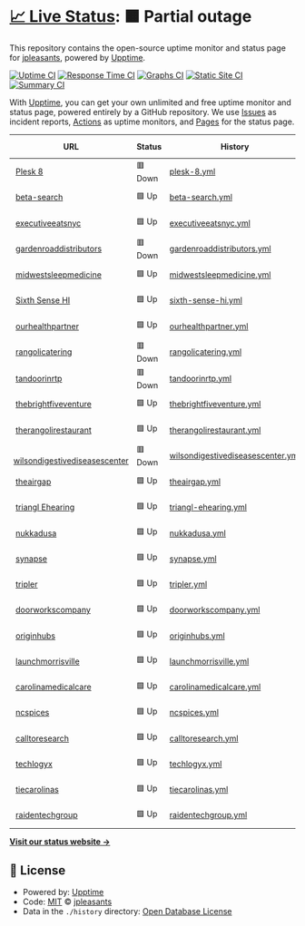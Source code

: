 # [📈 Live Status](https://jpleasants.github.io/plesk8): <!--live status--> **🟧 Partial outage**

This repository contains the open-source uptime monitor and status page for [jpleasants](https://jpleasants.github.io/plesk8), powered by [Upptime](https://github.com/upptime/upptime).

[![Uptime CI](https://github.com/jpleasants/plesk8/workflows/Uptime%20CI/badge.svg)](https://github.com/jpleasants/plesk8/actions?query=workflow%3A%22Uptime+CI%22)
[![Response Time CI](https://github.com/jpleasants/plesk8/workflows/Response%20Time%20CI/badge.svg)](https://github.com/jpleasants/plesk8/actions?query=workflow%3A%22Response+Time+CI%22)
[![Graphs CI](https://github.com/jpleasants/plesk8/workflows/Graphs%20CI/badge.svg)](https://github.com/jpleasants/plesk8/actions?query=workflow%3A%22Graphs+CI%22)
[![Static Site CI](https://github.com/jpleasants/plesk8/workflows/Static%20Site%20CI/badge.svg)](https://github.com/jpleasants/plesk8/actions?query=workflow%3A%22Static+Site+CI%22)
[![Summary CI](https://github.com/jpleasants/plesk8/workflows/Summary%20CI/badge.svg)](https://github.com/jpleasants/plesk8/actions?query=workflow%3A%22Summary+CI%22)

With [Upptime](https://upptime.js.org), you can get your own unlimited and free uptime monitor and status page, powered entirely by a GitHub repository. We use [Issues](https://github.com/jpleasants/plesk8/issues) as incident reports, [Actions](https://github.com/jpleasants/plesk8/actions) as uptime monitors, and [Pages](https://jpleasants.github.io/plesk8) for the status page.

<!--start: status pages-->
<!-- This summary is generated by Upptime (https://github.com/upptime/upptime) -->
<!-- Do not edit this manually, your changes will be overwritten -->
<!-- prettier-ignore -->
| URL | Status | History | Response Time | Uptime |
| --- | ------ | ------- | ------------- | ------ |
| <img alt="" src="https://icons.duckduckgo.com/ip3/plesk8.samitsolutions.com.ico" height="13"> [Plesk 8](https://plesk8.samitsolutions.com) | 🟥 Down | [plesk-8.yml](https://github.com/jpleasants/plesk8/commits/HEAD/history/plesk-8.yml) | <details><summary><img alt="Response time graph" src="./graphs/plesk-8/response-time-week.png" height="20"> 422ms</summary><br><a href="https://jpleasants.github.io/plesk8/history/plesk-8"><img alt="Response time 585" src="https://img.shields.io/endpoint?url=https%3A%2F%2Fraw.githubusercontent.com%2Fjpleasants%2Fplesk8%2FHEAD%2Fapi%2Fplesk-8%2Fresponse-time.json"></a><br><a href="https://jpleasants.github.io/plesk8/history/plesk-8"><img alt="24-hour response time 402" src="https://img.shields.io/endpoint?url=https%3A%2F%2Fraw.githubusercontent.com%2Fjpleasants%2Fplesk8%2FHEAD%2Fapi%2Fplesk-8%2Fresponse-time-day.json"></a><br><a href="https://jpleasants.github.io/plesk8/history/plesk-8"><img alt="7-day response time 422" src="https://img.shields.io/endpoint?url=https%3A%2F%2Fraw.githubusercontent.com%2Fjpleasants%2Fplesk8%2FHEAD%2Fapi%2Fplesk-8%2Fresponse-time-week.json"></a><br><a href="https://jpleasants.github.io/plesk8/history/plesk-8"><img alt="30-day response time 886" src="https://img.shields.io/endpoint?url=https%3A%2F%2Fraw.githubusercontent.com%2Fjpleasants%2Fplesk8%2FHEAD%2Fapi%2Fplesk-8%2Fresponse-time-month.json"></a><br><a href="https://jpleasants.github.io/plesk8/history/plesk-8"><img alt="1-year response time 535" src="https://img.shields.io/endpoint?url=https%3A%2F%2Fraw.githubusercontent.com%2Fjpleasants%2Fplesk8%2FHEAD%2Fapi%2Fplesk-8%2Fresponse-time-year.json"></a></details> | <details><summary><a href="https://jpleasants.github.io/plesk8/history/plesk-8">96.15%</a></summary><a href="https://jpleasants.github.io/plesk8/history/plesk-8"><img alt="All-time uptime 99.62%" src="https://img.shields.io/endpoint?url=https%3A%2F%2Fraw.githubusercontent.com%2Fjpleasants%2Fplesk8%2FHEAD%2Fapi%2Fplesk-8%2Fuptime.json"></a><br><a href="https://jpleasants.github.io/plesk8/history/plesk-8"><img alt="24-hour uptime 74.44%" src="https://img.shields.io/endpoint?url=https%3A%2F%2Fraw.githubusercontent.com%2Fjpleasants%2Fplesk8%2FHEAD%2Fapi%2Fplesk-8%2Fuptime-day.json"></a><br><a href="https://jpleasants.github.io/plesk8/history/plesk-8"><img alt="7-day uptime 96.15%" src="https://img.shields.io/endpoint?url=https%3A%2F%2Fraw.githubusercontent.com%2Fjpleasants%2Fplesk8%2FHEAD%2Fapi%2Fplesk-8%2Fuptime-week.json"></a><br><a href="https://jpleasants.github.io/plesk8/history/plesk-8"><img alt="30-day uptime 96.93%" src="https://img.shields.io/endpoint?url=https%3A%2F%2Fraw.githubusercontent.com%2Fjpleasants%2Fplesk8%2FHEAD%2Fapi%2Fplesk-8%2Fuptime-month.json"></a><br><a href="https://jpleasants.github.io/plesk8/history/plesk-8"><img alt="1-year uptime 99.39%" src="https://img.shields.io/endpoint?url=https%3A%2F%2Fraw.githubusercontent.com%2Fjpleasants%2Fplesk8%2FHEAD%2Fapi%2Fplesk-8%2Fuptime-year.json"></a></details>
| <img alt="" src="https://icons.duckduckgo.com/ip3/beta-search.com.ico" height="13"> [beta-search](https://beta-search.com) | 🟩 Up | [beta-search.yml](https://github.com/jpleasants/plesk8/commits/HEAD/history/beta-search.yml) | <details><summary><img alt="Response time graph" src="./graphs/beta-search/response-time-week.png" height="20"> 516ms</summary><br><a href="https://jpleasants.github.io/plesk8/history/beta-search"><img alt="Response time 2200" src="https://img.shields.io/endpoint?url=https%3A%2F%2Fraw.githubusercontent.com%2Fjpleasants%2Fplesk8%2FHEAD%2Fapi%2Fbeta-search%2Fresponse-time.json"></a><br><a href="https://jpleasants.github.io/plesk8/history/beta-search"><img alt="24-hour response time 540" src="https://img.shields.io/endpoint?url=https%3A%2F%2Fraw.githubusercontent.com%2Fjpleasants%2Fplesk8%2FHEAD%2Fapi%2Fbeta-search%2Fresponse-time-day.json"></a><br><a href="https://jpleasants.github.io/plesk8/history/beta-search"><img alt="7-day response time 516" src="https://img.shields.io/endpoint?url=https%3A%2F%2Fraw.githubusercontent.com%2Fjpleasants%2Fplesk8%2FHEAD%2Fapi%2Fbeta-search%2Fresponse-time-week.json"></a><br><a href="https://jpleasants.github.io/plesk8/history/beta-search"><img alt="30-day response time 337" src="https://img.shields.io/endpoint?url=https%3A%2F%2Fraw.githubusercontent.com%2Fjpleasants%2Fplesk8%2FHEAD%2Fapi%2Fbeta-search%2Fresponse-time-month.json"></a><br><a href="https://jpleasants.github.io/plesk8/history/beta-search"><img alt="1-year response time 1146" src="https://img.shields.io/endpoint?url=https%3A%2F%2Fraw.githubusercontent.com%2Fjpleasants%2Fplesk8%2FHEAD%2Fapi%2Fbeta-search%2Fresponse-time-year.json"></a></details> | <details><summary><a href="https://jpleasants.github.io/plesk8/history/beta-search">99.13%</a></summary><a href="https://jpleasants.github.io/plesk8/history/beta-search"><img alt="All-time uptime 99.89%" src="https://img.shields.io/endpoint?url=https%3A%2F%2Fraw.githubusercontent.com%2Fjpleasants%2Fplesk8%2FHEAD%2Fapi%2Fbeta-search%2Fuptime.json"></a><br><a href="https://jpleasants.github.io/plesk8/history/beta-search"><img alt="24-hour uptime 93.93%" src="https://img.shields.io/endpoint?url=https%3A%2F%2Fraw.githubusercontent.com%2Fjpleasants%2Fplesk8%2FHEAD%2Fapi%2Fbeta-search%2Fuptime-day.json"></a><br><a href="https://jpleasants.github.io/plesk8/history/beta-search"><img alt="7-day uptime 99.13%" src="https://img.shields.io/endpoint?url=https%3A%2F%2Fraw.githubusercontent.com%2Fjpleasants%2Fplesk8%2FHEAD%2Fapi%2Fbeta-search%2Fuptime-week.json"></a><br><a href="https://jpleasants.github.io/plesk8/history/beta-search"><img alt="30-day uptime 99.80%" src="https://img.shields.io/endpoint?url=https%3A%2F%2Fraw.githubusercontent.com%2Fjpleasants%2Fplesk8%2FHEAD%2Fapi%2Fbeta-search%2Fuptime-month.json"></a><br><a href="https://jpleasants.github.io/plesk8/history/beta-search"><img alt="1-year uptime 99.82%" src="https://img.shields.io/endpoint?url=https%3A%2F%2Fraw.githubusercontent.com%2Fjpleasants%2Fplesk8%2FHEAD%2Fapi%2Fbeta-search%2Fuptime-year.json"></a></details>
| <img alt="" src="https://icons.duckduckgo.com/ip3/executiveeatsnyc.com.ico" height="13"> [executiveeatsnyc](https://executiveeatsnyc.com) | 🟩 Up | [executiveeatsnyc.yml](https://github.com/jpleasants/plesk8/commits/HEAD/history/executiveeatsnyc.yml) | <details><summary><img alt="Response time graph" src="./graphs/executiveeatsnyc/response-time-week.png" height="20"> 274ms</summary><br><a href="https://jpleasants.github.io/plesk8/history/executiveeatsnyc"><img alt="Response time 301" src="https://img.shields.io/endpoint?url=https%3A%2F%2Fraw.githubusercontent.com%2Fjpleasants%2Fplesk8%2FHEAD%2Fapi%2Fexecutiveeatsnyc%2Fresponse-time.json"></a><br><a href="https://jpleasants.github.io/plesk8/history/executiveeatsnyc"><img alt="24-hour response time 209" src="https://img.shields.io/endpoint?url=https%3A%2F%2Fraw.githubusercontent.com%2Fjpleasants%2Fplesk8%2FHEAD%2Fapi%2Fexecutiveeatsnyc%2Fresponse-time-day.json"></a><br><a href="https://jpleasants.github.io/plesk8/history/executiveeatsnyc"><img alt="7-day response time 274" src="https://img.shields.io/endpoint?url=https%3A%2F%2Fraw.githubusercontent.com%2Fjpleasants%2Fplesk8%2FHEAD%2Fapi%2Fexecutiveeatsnyc%2Fresponse-time-week.json"></a><br><a href="https://jpleasants.github.io/plesk8/history/executiveeatsnyc"><img alt="30-day response time 301" src="https://img.shields.io/endpoint?url=https%3A%2F%2Fraw.githubusercontent.com%2Fjpleasants%2Fplesk8%2FHEAD%2Fapi%2Fexecutiveeatsnyc%2Fresponse-time-month.json"></a><br><a href="https://jpleasants.github.io/plesk8/history/executiveeatsnyc"><img alt="1-year response time 301" src="https://img.shields.io/endpoint?url=https%3A%2F%2Fraw.githubusercontent.com%2Fjpleasants%2Fplesk8%2FHEAD%2Fapi%2Fexecutiveeatsnyc%2Fresponse-time-year.json"></a></details> | <details><summary><a href="https://jpleasants.github.io/plesk8/history/executiveeatsnyc">78.06%</a></summary><a href="https://jpleasants.github.io/plesk8/history/executiveeatsnyc"><img alt="All-time uptime 89.70%" src="https://img.shields.io/endpoint?url=https%3A%2F%2Fraw.githubusercontent.com%2Fjpleasants%2Fplesk8%2FHEAD%2Fapi%2Fexecutiveeatsnyc%2Fuptime.json"></a><br><a href="https://jpleasants.github.io/plesk8/history/executiveeatsnyc"><img alt="24-hour uptime 25.21%" src="https://img.shields.io/endpoint?url=https%3A%2F%2Fraw.githubusercontent.com%2Fjpleasants%2Fplesk8%2FHEAD%2Fapi%2Fexecutiveeatsnyc%2Fuptime-day.json"></a><br><a href="https://jpleasants.github.io/plesk8/history/executiveeatsnyc"><img alt="7-day uptime 78.06%" src="https://img.shields.io/endpoint?url=https%3A%2F%2Fraw.githubusercontent.com%2Fjpleasants%2Fplesk8%2FHEAD%2Fapi%2Fexecutiveeatsnyc%2Fuptime-week.json"></a><br><a href="https://jpleasants.github.io/plesk8/history/executiveeatsnyc"><img alt="30-day uptime 89.70%" src="https://img.shields.io/endpoint?url=https%3A%2F%2Fraw.githubusercontent.com%2Fjpleasants%2Fplesk8%2FHEAD%2Fapi%2Fexecutiveeatsnyc%2Fuptime-month.json"></a><br><a href="https://jpleasants.github.io/plesk8/history/executiveeatsnyc"><img alt="1-year uptime 89.70%" src="https://img.shields.io/endpoint?url=https%3A%2F%2Fraw.githubusercontent.com%2Fjpleasants%2Fplesk8%2FHEAD%2Fapi%2Fexecutiveeatsnyc%2Fuptime-year.json"></a></details>
| <img alt="" src="https://icons.duckduckgo.com/ip3/gardenroaddistributors.com.ico" height="13"> [gardenroaddistributors](https://gardenroaddistributors.com) | 🟥 Down | [gardenroaddistributors.yml](https://github.com/jpleasants/plesk8/commits/HEAD/history/gardenroaddistributors.yml) | <details><summary><img alt="Response time graph" src="./graphs/gardenroaddistributors/response-time-week.png" height="20"> 610ms</summary><br><a href="https://jpleasants.github.io/plesk8/history/gardenroaddistributors"><img alt="Response time 577" src="https://img.shields.io/endpoint?url=https%3A%2F%2Fraw.githubusercontent.com%2Fjpleasants%2Fplesk8%2FHEAD%2Fapi%2Fgardenroaddistributors%2Fresponse-time.json"></a><br><a href="https://jpleasants.github.io/plesk8/history/gardenroaddistributors"><img alt="24-hour response time 389" src="https://img.shields.io/endpoint?url=https%3A%2F%2Fraw.githubusercontent.com%2Fjpleasants%2Fplesk8%2FHEAD%2Fapi%2Fgardenroaddistributors%2Fresponse-time-day.json"></a><br><a href="https://jpleasants.github.io/plesk8/history/gardenroaddistributors"><img alt="7-day response time 610" src="https://img.shields.io/endpoint?url=https%3A%2F%2Fraw.githubusercontent.com%2Fjpleasants%2Fplesk8%2FHEAD%2Fapi%2Fgardenroaddistributors%2Fresponse-time-week.json"></a><br><a href="https://jpleasants.github.io/plesk8/history/gardenroaddistributors"><img alt="30-day response time 577" src="https://img.shields.io/endpoint?url=https%3A%2F%2Fraw.githubusercontent.com%2Fjpleasants%2Fplesk8%2FHEAD%2Fapi%2Fgardenroaddistributors%2Fresponse-time-month.json"></a><br><a href="https://jpleasants.github.io/plesk8/history/gardenroaddistributors"><img alt="1-year response time 577" src="https://img.shields.io/endpoint?url=https%3A%2F%2Fraw.githubusercontent.com%2Fjpleasants%2Fplesk8%2FHEAD%2Fapi%2Fgardenroaddistributors%2Fresponse-time-year.json"></a></details> | <details><summary><a href="https://jpleasants.github.io/plesk8/history/gardenroaddistributors">76.56%</a></summary><a href="https://jpleasants.github.io/plesk8/history/gardenroaddistributors"><img alt="All-time uptime 87.81%" src="https://img.shields.io/endpoint?url=https%3A%2F%2Fraw.githubusercontent.com%2Fjpleasants%2Fplesk8%2FHEAD%2Fapi%2Fgardenroaddistributors%2Fuptime.json"></a><br><a href="https://jpleasants.github.io/plesk8/history/gardenroaddistributors"><img alt="24-hour uptime 86.38%" src="https://img.shields.io/endpoint?url=https%3A%2F%2Fraw.githubusercontent.com%2Fjpleasants%2Fplesk8%2FHEAD%2Fapi%2Fgardenroaddistributors%2Fuptime-day.json"></a><br><a href="https://jpleasants.github.io/plesk8/history/gardenroaddistributors"><img alt="7-day uptime 76.56%" src="https://img.shields.io/endpoint?url=https%3A%2F%2Fraw.githubusercontent.com%2Fjpleasants%2Fplesk8%2FHEAD%2Fapi%2Fgardenroaddistributors%2Fuptime-week.json"></a><br><a href="https://jpleasants.github.io/plesk8/history/gardenroaddistributors"><img alt="30-day uptime 87.81%" src="https://img.shields.io/endpoint?url=https%3A%2F%2Fraw.githubusercontent.com%2Fjpleasants%2Fplesk8%2FHEAD%2Fapi%2Fgardenroaddistributors%2Fuptime-month.json"></a><br><a href="https://jpleasants.github.io/plesk8/history/gardenroaddistributors"><img alt="1-year uptime 87.81%" src="https://img.shields.io/endpoint?url=https%3A%2F%2Fraw.githubusercontent.com%2Fjpleasants%2Fplesk8%2FHEAD%2Fapi%2Fgardenroaddistributors%2Fuptime-year.json"></a></details>
| <img alt="" src="https://icons.duckduckgo.com/ip3/midwestsleepmedicine.com.ico" height="13"> [midwestsleepmedicine](https://midwestsleepmedicine.com) | 🟩 Up | [midwestsleepmedicine.yml](https://github.com/jpleasants/plesk8/commits/HEAD/history/midwestsleepmedicine.yml) | <details><summary><img alt="Response time graph" src="./graphs/midwestsleepmedicine/response-time-week.png" height="20"> 571ms</summary><br><a href="https://jpleasants.github.io/plesk8/history/midwestsleepmedicine"><img alt="Response time 444" src="https://img.shields.io/endpoint?url=https%3A%2F%2Fraw.githubusercontent.com%2Fjpleasants%2Fplesk8%2FHEAD%2Fapi%2Fmidwestsleepmedicine%2Fresponse-time.json"></a><br><a href="https://jpleasants.github.io/plesk8/history/midwestsleepmedicine"><img alt="24-hour response time 473" src="https://img.shields.io/endpoint?url=https%3A%2F%2Fraw.githubusercontent.com%2Fjpleasants%2Fplesk8%2FHEAD%2Fapi%2Fmidwestsleepmedicine%2Fresponse-time-day.json"></a><br><a href="https://jpleasants.github.io/plesk8/history/midwestsleepmedicine"><img alt="7-day response time 571" src="https://img.shields.io/endpoint?url=https%3A%2F%2Fraw.githubusercontent.com%2Fjpleasants%2Fplesk8%2FHEAD%2Fapi%2Fmidwestsleepmedicine%2Fresponse-time-week.json"></a><br><a href="https://jpleasants.github.io/plesk8/history/midwestsleepmedicine"><img alt="30-day response time 444" src="https://img.shields.io/endpoint?url=https%3A%2F%2Fraw.githubusercontent.com%2Fjpleasants%2Fplesk8%2FHEAD%2Fapi%2Fmidwestsleepmedicine%2Fresponse-time-month.json"></a><br><a href="https://jpleasants.github.io/plesk8/history/midwestsleepmedicine"><img alt="1-year response time 444" src="https://img.shields.io/endpoint?url=https%3A%2F%2Fraw.githubusercontent.com%2Fjpleasants%2Fplesk8%2FHEAD%2Fapi%2Fmidwestsleepmedicine%2Fresponse-time-year.json"></a></details> | <details><summary><a href="https://jpleasants.github.io/plesk8/history/midwestsleepmedicine">99.80%</a></summary><a href="https://jpleasants.github.io/plesk8/history/midwestsleepmedicine"><img alt="All-time uptime 99.91%" src="https://img.shields.io/endpoint?url=https%3A%2F%2Fraw.githubusercontent.com%2Fjpleasants%2Fplesk8%2FHEAD%2Fapi%2Fmidwestsleepmedicine%2Fuptime.json"></a><br><a href="https://jpleasants.github.io/plesk8/history/midwestsleepmedicine"><img alt="24-hour uptime 98.62%" src="https://img.shields.io/endpoint?url=https%3A%2F%2Fraw.githubusercontent.com%2Fjpleasants%2Fplesk8%2FHEAD%2Fapi%2Fmidwestsleepmedicine%2Fuptime-day.json"></a><br><a href="https://jpleasants.github.io/plesk8/history/midwestsleepmedicine"><img alt="7-day uptime 99.80%" src="https://img.shields.io/endpoint?url=https%3A%2F%2Fraw.githubusercontent.com%2Fjpleasants%2Fplesk8%2FHEAD%2Fapi%2Fmidwestsleepmedicine%2Fuptime-week.json"></a><br><a href="https://jpleasants.github.io/plesk8/history/midwestsleepmedicine"><img alt="30-day uptime 99.91%" src="https://img.shields.io/endpoint?url=https%3A%2F%2Fraw.githubusercontent.com%2Fjpleasants%2Fplesk8%2FHEAD%2Fapi%2Fmidwestsleepmedicine%2Fuptime-month.json"></a><br><a href="https://jpleasants.github.io/plesk8/history/midwestsleepmedicine"><img alt="1-year uptime 99.91%" src="https://img.shields.io/endpoint?url=https%3A%2F%2Fraw.githubusercontent.com%2Fjpleasants%2Fplesk8%2FHEAD%2Fapi%2Fmidwestsleepmedicine%2Fuptime-year.json"></a></details>
| <img alt="" src="https://icons.duckduckgo.com/ip3/sixthsensehi.com.ico" height="13"> [Sixth Sense HI](https://sixthsensehi.com) | 🟩 Up | [sixth-sense-hi.yml](https://github.com/jpleasants/plesk8/commits/HEAD/history/sixth-sense-hi.yml) | <details><summary><img alt="Response time graph" src="./graphs/sixth-sense-hi/response-time-week.png" height="20"> 374ms</summary><br><a href="https://jpleasants.github.io/plesk8/history/sixth-sense-hi"><img alt="Response time 1828" src="https://img.shields.io/endpoint?url=https%3A%2F%2Fraw.githubusercontent.com%2Fjpleasants%2Fplesk8%2FHEAD%2Fapi%2Fsixth-sense-hi%2Fresponse-time.json"></a><br><a href="https://jpleasants.github.io/plesk8/history/sixth-sense-hi"><img alt="24-hour response time 340" src="https://img.shields.io/endpoint?url=https%3A%2F%2Fraw.githubusercontent.com%2Fjpleasants%2Fplesk8%2FHEAD%2Fapi%2Fsixth-sense-hi%2Fresponse-time-day.json"></a><br><a href="https://jpleasants.github.io/plesk8/history/sixth-sense-hi"><img alt="7-day response time 374" src="https://img.shields.io/endpoint?url=https%3A%2F%2Fraw.githubusercontent.com%2Fjpleasants%2Fplesk8%2FHEAD%2Fapi%2Fsixth-sense-hi%2Fresponse-time-week.json"></a><br><a href="https://jpleasants.github.io/plesk8/history/sixth-sense-hi"><img alt="30-day response time 225" src="https://img.shields.io/endpoint?url=https%3A%2F%2Fraw.githubusercontent.com%2Fjpleasants%2Fplesk8%2FHEAD%2Fapi%2Fsixth-sense-hi%2Fresponse-time-month.json"></a><br><a href="https://jpleasants.github.io/plesk8/history/sixth-sense-hi"><img alt="1-year response time 528" src="https://img.shields.io/endpoint?url=https%3A%2F%2Fraw.githubusercontent.com%2Fjpleasants%2Fplesk8%2FHEAD%2Fapi%2Fsixth-sense-hi%2Fresponse-time-year.json"></a></details> | <details><summary><a href="https://jpleasants.github.io/plesk8/history/sixth-sense-hi">74.94%</a></summary><a href="https://jpleasants.github.io/plesk8/history/sixth-sense-hi"><img alt="All-time uptime 99.23%" src="https://img.shields.io/endpoint?url=https%3A%2F%2Fraw.githubusercontent.com%2Fjpleasants%2Fplesk8%2FHEAD%2Fapi%2Fsixth-sense-hi%2Fuptime.json"></a><br><a href="https://jpleasants.github.io/plesk8/history/sixth-sense-hi"><img alt="24-hour uptime 3.16%" src="https://img.shields.io/endpoint?url=https%3A%2F%2Fraw.githubusercontent.com%2Fjpleasants%2Fplesk8%2FHEAD%2Fapi%2Fsixth-sense-hi%2Fuptime-day.json"></a><br><a href="https://jpleasants.github.io/plesk8/history/sixth-sense-hi"><img alt="7-day uptime 74.94%" src="https://img.shields.io/endpoint?url=https%3A%2F%2Fraw.githubusercontent.com%2Fjpleasants%2Fplesk8%2FHEAD%2Fapi%2Fsixth-sense-hi%2Fuptime-week.json"></a><br><a href="https://jpleasants.github.io/plesk8/history/sixth-sense-hi"><img alt="30-day uptime 94.23%" src="https://img.shields.io/endpoint?url=https%3A%2F%2Fraw.githubusercontent.com%2Fjpleasants%2Fplesk8%2FHEAD%2Fapi%2Fsixth-sense-hi%2Fuptime-month.json"></a><br><a href="https://jpleasants.github.io/plesk8/history/sixth-sense-hi"><img alt="1-year uptime 98.99%" src="https://img.shields.io/endpoint?url=https%3A%2F%2Fraw.githubusercontent.com%2Fjpleasants%2Fplesk8%2FHEAD%2Fapi%2Fsixth-sense-hi%2Fuptime-year.json"></a></details>
| <img alt="" src="https://icons.duckduckgo.com/ip3/ourhealthpartner.com.ico" height="13"> [ourhealthpartner](https://ourhealthpartner.com) | 🟩 Up | [ourhealthpartner.yml](https://github.com/jpleasants/plesk8/commits/HEAD/history/ourhealthpartner.yml) | <details><summary><img alt="Response time graph" src="./graphs/ourhealthpartner/response-time-week.png" height="20"> 594ms</summary><br><a href="https://jpleasants.github.io/plesk8/history/ourhealthpartner"><img alt="Response time 428" src="https://img.shields.io/endpoint?url=https%3A%2F%2Fraw.githubusercontent.com%2Fjpleasants%2Fplesk8%2FHEAD%2Fapi%2Fourhealthpartner%2Fresponse-time.json"></a><br><a href="https://jpleasants.github.io/plesk8/history/ourhealthpartner"><img alt="24-hour response time 1350" src="https://img.shields.io/endpoint?url=https%3A%2F%2Fraw.githubusercontent.com%2Fjpleasants%2Fplesk8%2FHEAD%2Fapi%2Fourhealthpartner%2Fresponse-time-day.json"></a><br><a href="https://jpleasants.github.io/plesk8/history/ourhealthpartner"><img alt="7-day response time 594" src="https://img.shields.io/endpoint?url=https%3A%2F%2Fraw.githubusercontent.com%2Fjpleasants%2Fplesk8%2FHEAD%2Fapi%2Fourhealthpartner%2Fresponse-time-week.json"></a><br><a href="https://jpleasants.github.io/plesk8/history/ourhealthpartner"><img alt="30-day response time 428" src="https://img.shields.io/endpoint?url=https%3A%2F%2Fraw.githubusercontent.com%2Fjpleasants%2Fplesk8%2FHEAD%2Fapi%2Fourhealthpartner%2Fresponse-time-month.json"></a><br><a href="https://jpleasants.github.io/plesk8/history/ourhealthpartner"><img alt="1-year response time 428" src="https://img.shields.io/endpoint?url=https%3A%2F%2Fraw.githubusercontent.com%2Fjpleasants%2Fplesk8%2FHEAD%2Fapi%2Fourhealthpartner%2Fresponse-time-year.json"></a></details> | <details><summary><a href="https://jpleasants.github.io/plesk8/history/ourhealthpartner">99.75%</a></summary><a href="https://jpleasants.github.io/plesk8/history/ourhealthpartner"><img alt="All-time uptime 99.88%" src="https://img.shields.io/endpoint?url=https%3A%2F%2Fraw.githubusercontent.com%2Fjpleasants%2Fplesk8%2FHEAD%2Fapi%2Fourhealthpartner%2Fuptime.json"></a><br><a href="https://jpleasants.github.io/plesk8/history/ourhealthpartner"><img alt="24-hour uptime 98.27%" src="https://img.shields.io/endpoint?url=https%3A%2F%2Fraw.githubusercontent.com%2Fjpleasants%2Fplesk8%2FHEAD%2Fapi%2Fourhealthpartner%2Fuptime-day.json"></a><br><a href="https://jpleasants.github.io/plesk8/history/ourhealthpartner"><img alt="7-day uptime 99.75%" src="https://img.shields.io/endpoint?url=https%3A%2F%2Fraw.githubusercontent.com%2Fjpleasants%2Fplesk8%2FHEAD%2Fapi%2Fourhealthpartner%2Fuptime-week.json"></a><br><a href="https://jpleasants.github.io/plesk8/history/ourhealthpartner"><img alt="30-day uptime 99.88%" src="https://img.shields.io/endpoint?url=https%3A%2F%2Fraw.githubusercontent.com%2Fjpleasants%2Fplesk8%2FHEAD%2Fapi%2Fourhealthpartner%2Fuptime-month.json"></a><br><a href="https://jpleasants.github.io/plesk8/history/ourhealthpartner"><img alt="1-year uptime 99.88%" src="https://img.shields.io/endpoint?url=https%3A%2F%2Fraw.githubusercontent.com%2Fjpleasants%2Fplesk8%2FHEAD%2Fapi%2Fourhealthpartner%2Fuptime-year.json"></a></details>
| <img alt="" src="https://icons.duckduckgo.com/ip3/rangolicatering.com.ico" height="13"> [rangolicatering](https://rangolicatering.com) | 🟥 Down | [rangolicatering.yml](https://github.com/jpleasants/plesk8/commits/HEAD/history/rangolicatering.yml) | <details><summary><img alt="Response time graph" src="./graphs/rangolicatering/response-time-week.png" height="20"> 206ms</summary><br><a href="https://jpleasants.github.io/plesk8/history/rangolicatering"><img alt="Response time 229" src="https://img.shields.io/endpoint?url=https%3A%2F%2Fraw.githubusercontent.com%2Fjpleasants%2Fplesk8%2FHEAD%2Fapi%2Frangolicatering%2Fresponse-time.json"></a><br><a href="https://jpleasants.github.io/plesk8/history/rangolicatering"><img alt="24-hour response time 231" src="https://img.shields.io/endpoint?url=https%3A%2F%2Fraw.githubusercontent.com%2Fjpleasants%2Fplesk8%2FHEAD%2Fapi%2Frangolicatering%2Fresponse-time-day.json"></a><br><a href="https://jpleasants.github.io/plesk8/history/rangolicatering"><img alt="7-day response time 206" src="https://img.shields.io/endpoint?url=https%3A%2F%2Fraw.githubusercontent.com%2Fjpleasants%2Fplesk8%2FHEAD%2Fapi%2Frangolicatering%2Fresponse-time-week.json"></a><br><a href="https://jpleasants.github.io/plesk8/history/rangolicatering"><img alt="30-day response time 229" src="https://img.shields.io/endpoint?url=https%3A%2F%2Fraw.githubusercontent.com%2Fjpleasants%2Fplesk8%2FHEAD%2Fapi%2Frangolicatering%2Fresponse-time-month.json"></a><br><a href="https://jpleasants.github.io/plesk8/history/rangolicatering"><img alt="1-year response time 229" src="https://img.shields.io/endpoint?url=https%3A%2F%2Fraw.githubusercontent.com%2Fjpleasants%2Fplesk8%2FHEAD%2Fapi%2Frangolicatering%2Fresponse-time-year.json"></a></details> | <details><summary><a href="https://jpleasants.github.io/plesk8/history/rangolicatering">78.02%</a></summary><a href="https://jpleasants.github.io/plesk8/history/rangolicatering"><img alt="All-time uptime 89.68%" src="https://img.shields.io/endpoint?url=https%3A%2F%2Fraw.githubusercontent.com%2Fjpleasants%2Fplesk8%2FHEAD%2Fapi%2Frangolicatering%2Fuptime.json"></a><br><a href="https://jpleasants.github.io/plesk8/history/rangolicatering"><img alt="24-hour uptime 24.84%" src="https://img.shields.io/endpoint?url=https%3A%2F%2Fraw.githubusercontent.com%2Fjpleasants%2Fplesk8%2FHEAD%2Fapi%2Frangolicatering%2Fuptime-day.json"></a><br><a href="https://jpleasants.github.io/plesk8/history/rangolicatering"><img alt="7-day uptime 78.02%" src="https://img.shields.io/endpoint?url=https%3A%2F%2Fraw.githubusercontent.com%2Fjpleasants%2Fplesk8%2FHEAD%2Fapi%2Frangolicatering%2Fuptime-week.json"></a><br><a href="https://jpleasants.github.io/plesk8/history/rangolicatering"><img alt="30-day uptime 89.68%" src="https://img.shields.io/endpoint?url=https%3A%2F%2Fraw.githubusercontent.com%2Fjpleasants%2Fplesk8%2FHEAD%2Fapi%2Frangolicatering%2Fuptime-month.json"></a><br><a href="https://jpleasants.github.io/plesk8/history/rangolicatering"><img alt="1-year uptime 89.68%" src="https://img.shields.io/endpoint?url=https%3A%2F%2Fraw.githubusercontent.com%2Fjpleasants%2Fplesk8%2FHEAD%2Fapi%2Frangolicatering%2Fuptime-year.json"></a></details>
| <img alt="" src="https://icons.duckduckgo.com/ip3/tandoorinrtp.com.ico" height="13"> [tandoorinrtp](https://tandoorinrtp.com) | 🟥 Down | [tandoorinrtp.yml](https://github.com/jpleasants/plesk8/commits/HEAD/history/tandoorinrtp.yml) | <details><summary><img alt="Response time graph" src="./graphs/tandoorinrtp/response-time-week.png" height="20"> 2101ms</summary><br><a href="https://jpleasants.github.io/plesk8/history/tandoorinrtp"><img alt="Response time 2340" src="https://img.shields.io/endpoint?url=https%3A%2F%2Fraw.githubusercontent.com%2Fjpleasants%2Fplesk8%2FHEAD%2Fapi%2Ftandoorinrtp%2Fresponse-time.json"></a><br><a href="https://jpleasants.github.io/plesk8/history/tandoorinrtp"><img alt="24-hour response time 1903" src="https://img.shields.io/endpoint?url=https%3A%2F%2Fraw.githubusercontent.com%2Fjpleasants%2Fplesk8%2FHEAD%2Fapi%2Ftandoorinrtp%2Fresponse-time-day.json"></a><br><a href="https://jpleasants.github.io/plesk8/history/tandoorinrtp"><img alt="7-day response time 2101" src="https://img.shields.io/endpoint?url=https%3A%2F%2Fraw.githubusercontent.com%2Fjpleasants%2Fplesk8%2FHEAD%2Fapi%2Ftandoorinrtp%2Fresponse-time-week.json"></a><br><a href="https://jpleasants.github.io/plesk8/history/tandoorinrtp"><img alt="30-day response time 2340" src="https://img.shields.io/endpoint?url=https%3A%2F%2Fraw.githubusercontent.com%2Fjpleasants%2Fplesk8%2FHEAD%2Fapi%2Ftandoorinrtp%2Fresponse-time-month.json"></a><br><a href="https://jpleasants.github.io/plesk8/history/tandoorinrtp"><img alt="1-year response time 2340" src="https://img.shields.io/endpoint?url=https%3A%2F%2Fraw.githubusercontent.com%2Fjpleasants%2Fplesk8%2FHEAD%2Fapi%2Ftandoorinrtp%2Fresponse-time-year.json"></a></details> | <details><summary><a href="https://jpleasants.github.io/plesk8/history/tandoorinrtp">77.97%</a></summary><a href="https://jpleasants.github.io/plesk8/history/tandoorinrtp"><img alt="All-time uptime 89.14%" src="https://img.shields.io/endpoint?url=https%3A%2F%2Fraw.githubusercontent.com%2Fjpleasants%2Fplesk8%2FHEAD%2Fapi%2Ftandoorinrtp%2Fuptime.json"></a><br><a href="https://jpleasants.github.io/plesk8/history/tandoorinrtp"><img alt="24-hour uptime 25.29%" src="https://img.shields.io/endpoint?url=https%3A%2F%2Fraw.githubusercontent.com%2Fjpleasants%2Fplesk8%2FHEAD%2Fapi%2Ftandoorinrtp%2Fuptime-day.json"></a><br><a href="https://jpleasants.github.io/plesk8/history/tandoorinrtp"><img alt="7-day uptime 77.97%" src="https://img.shields.io/endpoint?url=https%3A%2F%2Fraw.githubusercontent.com%2Fjpleasants%2Fplesk8%2FHEAD%2Fapi%2Ftandoorinrtp%2Fuptime-week.json"></a><br><a href="https://jpleasants.github.io/plesk8/history/tandoorinrtp"><img alt="30-day uptime 89.14%" src="https://img.shields.io/endpoint?url=https%3A%2F%2Fraw.githubusercontent.com%2Fjpleasants%2Fplesk8%2FHEAD%2Fapi%2Ftandoorinrtp%2Fuptime-month.json"></a><br><a href="https://jpleasants.github.io/plesk8/history/tandoorinrtp"><img alt="1-year uptime 89.14%" src="https://img.shields.io/endpoint?url=https%3A%2F%2Fraw.githubusercontent.com%2Fjpleasants%2Fplesk8%2FHEAD%2Fapi%2Ftandoorinrtp%2Fuptime-year.json"></a></details>
| <img alt="" src="https://icons.duckduckgo.com/ip3/thebrightfiveventure.com.ico" height="13"> [thebrightfiveventure](https://thebrightfiveventure.com) | 🟩 Up | [thebrightfiveventure.yml](https://github.com/jpleasants/plesk8/commits/HEAD/history/thebrightfiveventure.yml) | <details><summary><img alt="Response time graph" src="./graphs/thebrightfiveventure/response-time-week.png" height="20"> 229ms</summary><br><a href="https://jpleasants.github.io/plesk8/history/thebrightfiveventure"><img alt="Response time 188" src="https://img.shields.io/endpoint?url=https%3A%2F%2Fraw.githubusercontent.com%2Fjpleasants%2Fplesk8%2FHEAD%2Fapi%2Fthebrightfiveventure%2Fresponse-time.json"></a><br><a href="https://jpleasants.github.io/plesk8/history/thebrightfiveventure"><img alt="24-hour response time 208" src="https://img.shields.io/endpoint?url=https%3A%2F%2Fraw.githubusercontent.com%2Fjpleasants%2Fplesk8%2FHEAD%2Fapi%2Fthebrightfiveventure%2Fresponse-time-day.json"></a><br><a href="https://jpleasants.github.io/plesk8/history/thebrightfiveventure"><img alt="7-day response time 229" src="https://img.shields.io/endpoint?url=https%3A%2F%2Fraw.githubusercontent.com%2Fjpleasants%2Fplesk8%2FHEAD%2Fapi%2Fthebrightfiveventure%2Fresponse-time-week.json"></a><br><a href="https://jpleasants.github.io/plesk8/history/thebrightfiveventure"><img alt="30-day response time 188" src="https://img.shields.io/endpoint?url=https%3A%2F%2Fraw.githubusercontent.com%2Fjpleasants%2Fplesk8%2FHEAD%2Fapi%2Fthebrightfiveventure%2Fresponse-time-month.json"></a><br><a href="https://jpleasants.github.io/plesk8/history/thebrightfiveventure"><img alt="1-year response time 188" src="https://img.shields.io/endpoint?url=https%3A%2F%2Fraw.githubusercontent.com%2Fjpleasants%2Fplesk8%2FHEAD%2Fapi%2Fthebrightfiveventure%2Fresponse-time-year.json"></a></details> | <details><summary><a href="https://jpleasants.github.io/plesk8/history/thebrightfiveventure">78.40%</a></summary><a href="https://jpleasants.github.io/plesk8/history/thebrightfiveventure"><img alt="All-time uptime 89.85%" src="https://img.shields.io/endpoint?url=https%3A%2F%2Fraw.githubusercontent.com%2Fjpleasants%2Fplesk8%2FHEAD%2Fapi%2Fthebrightfiveventure%2Fuptime.json"></a><br><a href="https://jpleasants.github.io/plesk8/history/thebrightfiveventure"><img alt="24-hour uptime 27.24%" src="https://img.shields.io/endpoint?url=https%3A%2F%2Fraw.githubusercontent.com%2Fjpleasants%2Fplesk8%2FHEAD%2Fapi%2Fthebrightfiveventure%2Fuptime-day.json"></a><br><a href="https://jpleasants.github.io/plesk8/history/thebrightfiveventure"><img alt="7-day uptime 78.40%" src="https://img.shields.io/endpoint?url=https%3A%2F%2Fraw.githubusercontent.com%2Fjpleasants%2Fplesk8%2FHEAD%2Fapi%2Fthebrightfiveventure%2Fuptime-week.json"></a><br><a href="https://jpleasants.github.io/plesk8/history/thebrightfiveventure"><img alt="30-day uptime 89.85%" src="https://img.shields.io/endpoint?url=https%3A%2F%2Fraw.githubusercontent.com%2Fjpleasants%2Fplesk8%2FHEAD%2Fapi%2Fthebrightfiveventure%2Fuptime-month.json"></a><br><a href="https://jpleasants.github.io/plesk8/history/thebrightfiveventure"><img alt="1-year uptime 89.85%" src="https://img.shields.io/endpoint?url=https%3A%2F%2Fraw.githubusercontent.com%2Fjpleasants%2Fplesk8%2FHEAD%2Fapi%2Fthebrightfiveventure%2Fuptime-year.json"></a></details>
| <img alt="" src="https://icons.duckduckgo.com/ip3/therangolirestaurant.com.ico" height="13"> [therangolirestaurant](https://therangolirestaurant.com) | 🟩 Up | [therangolirestaurant.yml](https://github.com/jpleasants/plesk8/commits/HEAD/history/therangolirestaurant.yml) | <details><summary><img alt="Response time graph" src="./graphs/therangolirestaurant/response-time-week.png" height="20"> 381ms</summary><br><a href="https://jpleasants.github.io/plesk8/history/therangolirestaurant"><img alt="Response time 686" src="https://img.shields.io/endpoint?url=https%3A%2F%2Fraw.githubusercontent.com%2Fjpleasants%2Fplesk8%2FHEAD%2Fapi%2Ftherangolirestaurant%2Fresponse-time.json"></a><br><a href="https://jpleasants.github.io/plesk8/history/therangolirestaurant"><img alt="24-hour response time 533" src="https://img.shields.io/endpoint?url=https%3A%2F%2Fraw.githubusercontent.com%2Fjpleasants%2Fplesk8%2FHEAD%2Fapi%2Ftherangolirestaurant%2Fresponse-time-day.json"></a><br><a href="https://jpleasants.github.io/plesk8/history/therangolirestaurant"><img alt="7-day response time 381" src="https://img.shields.io/endpoint?url=https%3A%2F%2Fraw.githubusercontent.com%2Fjpleasants%2Fplesk8%2FHEAD%2Fapi%2Ftherangolirestaurant%2Fresponse-time-week.json"></a><br><a href="https://jpleasants.github.io/plesk8/history/therangolirestaurant"><img alt="30-day response time 686" src="https://img.shields.io/endpoint?url=https%3A%2F%2Fraw.githubusercontent.com%2Fjpleasants%2Fplesk8%2FHEAD%2Fapi%2Ftherangolirestaurant%2Fresponse-time-month.json"></a><br><a href="https://jpleasants.github.io/plesk8/history/therangolirestaurant"><img alt="1-year response time 686" src="https://img.shields.io/endpoint?url=https%3A%2F%2Fraw.githubusercontent.com%2Fjpleasants%2Fplesk8%2FHEAD%2Fapi%2Ftherangolirestaurant%2Fresponse-time-year.json"></a></details> | <details><summary><a href="https://jpleasants.github.io/plesk8/history/therangolirestaurant">99.54%</a></summary><a href="https://jpleasants.github.io/plesk8/history/therangolirestaurant"><img alt="All-time uptime 99.28%" src="https://img.shields.io/endpoint?url=https%3A%2F%2Fraw.githubusercontent.com%2Fjpleasants%2Fplesk8%2FHEAD%2Fapi%2Ftherangolirestaurant%2Fuptime.json"></a><br><a href="https://jpleasants.github.io/plesk8/history/therangolirestaurant"><img alt="24-hour uptime 96.80%" src="https://img.shields.io/endpoint?url=https%3A%2F%2Fraw.githubusercontent.com%2Fjpleasants%2Fplesk8%2FHEAD%2Fapi%2Ftherangolirestaurant%2Fuptime-day.json"></a><br><a href="https://jpleasants.github.io/plesk8/history/therangolirestaurant"><img alt="7-day uptime 99.54%" src="https://img.shields.io/endpoint?url=https%3A%2F%2Fraw.githubusercontent.com%2Fjpleasants%2Fplesk8%2FHEAD%2Fapi%2Ftherangolirestaurant%2Fuptime-week.json"></a><br><a href="https://jpleasants.github.io/plesk8/history/therangolirestaurant"><img alt="30-day uptime 99.28%" src="https://img.shields.io/endpoint?url=https%3A%2F%2Fraw.githubusercontent.com%2Fjpleasants%2Fplesk8%2FHEAD%2Fapi%2Ftherangolirestaurant%2Fuptime-month.json"></a><br><a href="https://jpleasants.github.io/plesk8/history/therangolirestaurant"><img alt="1-year uptime 99.28%" src="https://img.shields.io/endpoint?url=https%3A%2F%2Fraw.githubusercontent.com%2Fjpleasants%2Fplesk8%2FHEAD%2Fapi%2Ftherangolirestaurant%2Fuptime-year.json"></a></details>
| <img alt="" src="https://icons.duckduckgo.com/ip3/wilsondigestivediseasescenter.com.ico" height="13"> [wilsondigestivediseasescenter](https://wilsondigestivediseasescenter.com) | 🟥 Down | [wilsondigestivediseasescenter.yml](https://github.com/jpleasants/plesk8/commits/HEAD/history/wilsondigestivediseasescenter.yml) | <details><summary><img alt="Response time graph" src="./graphs/wilsondigestivediseasescenter/response-time-week.png" height="20"> 1138ms</summary><br><a href="https://jpleasants.github.io/plesk8/history/wilsondigestivediseasescenter"><img alt="Response time 875" src="https://img.shields.io/endpoint?url=https%3A%2F%2Fraw.githubusercontent.com%2Fjpleasants%2Fplesk8%2FHEAD%2Fapi%2Fwilsondigestivediseasescenter%2Fresponse-time.json"></a><br><a href="https://jpleasants.github.io/plesk8/history/wilsondigestivediseasescenter"><img alt="24-hour response time 1133" src="https://img.shields.io/endpoint?url=https%3A%2F%2Fraw.githubusercontent.com%2Fjpleasants%2Fplesk8%2FHEAD%2Fapi%2Fwilsondigestivediseasescenter%2Fresponse-time-day.json"></a><br><a href="https://jpleasants.github.io/plesk8/history/wilsondigestivediseasescenter"><img alt="7-day response time 1138" src="https://img.shields.io/endpoint?url=https%3A%2F%2Fraw.githubusercontent.com%2Fjpleasants%2Fplesk8%2FHEAD%2Fapi%2Fwilsondigestivediseasescenter%2Fresponse-time-week.json"></a><br><a href="https://jpleasants.github.io/plesk8/history/wilsondigestivediseasescenter"><img alt="30-day response time 875" src="https://img.shields.io/endpoint?url=https%3A%2F%2Fraw.githubusercontent.com%2Fjpleasants%2Fplesk8%2FHEAD%2Fapi%2Fwilsondigestivediseasescenter%2Fresponse-time-month.json"></a><br><a href="https://jpleasants.github.io/plesk8/history/wilsondigestivediseasescenter"><img alt="1-year response time 875" src="https://img.shields.io/endpoint?url=https%3A%2F%2Fraw.githubusercontent.com%2Fjpleasants%2Fplesk8%2FHEAD%2Fapi%2Fwilsondigestivediseasescenter%2Fresponse-time-year.json"></a></details> | <details><summary><a href="https://jpleasants.github.io/plesk8/history/wilsondigestivediseasescenter">99.00%</a></summary><a href="https://jpleasants.github.io/plesk8/history/wilsondigestivediseasescenter"><img alt="All-time uptime 99.53%" src="https://img.shields.io/endpoint?url=https%3A%2F%2Fraw.githubusercontent.com%2Fjpleasants%2Fplesk8%2FHEAD%2Fapi%2Fwilsondigestivediseasescenter%2Fuptime.json"></a><br><a href="https://jpleasants.github.io/plesk8/history/wilsondigestivediseasescenter"><img alt="24-hour uptime 93.03%" src="https://img.shields.io/endpoint?url=https%3A%2F%2Fraw.githubusercontent.com%2Fjpleasants%2Fplesk8%2FHEAD%2Fapi%2Fwilsondigestivediseasescenter%2Fuptime-day.json"></a><br><a href="https://jpleasants.github.io/plesk8/history/wilsondigestivediseasescenter"><img alt="7-day uptime 99.00%" src="https://img.shields.io/endpoint?url=https%3A%2F%2Fraw.githubusercontent.com%2Fjpleasants%2Fplesk8%2FHEAD%2Fapi%2Fwilsondigestivediseasescenter%2Fuptime-week.json"></a><br><a href="https://jpleasants.github.io/plesk8/history/wilsondigestivediseasescenter"><img alt="30-day uptime 99.53%" src="https://img.shields.io/endpoint?url=https%3A%2F%2Fraw.githubusercontent.com%2Fjpleasants%2Fplesk8%2FHEAD%2Fapi%2Fwilsondigestivediseasescenter%2Fuptime-month.json"></a><br><a href="https://jpleasants.github.io/plesk8/history/wilsondigestivediseasescenter"><img alt="1-year uptime 99.53%" src="https://img.shields.io/endpoint?url=https%3A%2F%2Fraw.githubusercontent.com%2Fjpleasants%2Fplesk8%2FHEAD%2Fapi%2Fwilsondigestivediseasescenter%2Fuptime-year.json"></a></details>
| <img alt="" src="https://icons.duckduckgo.com/ip3/theairgap.com.ico" height="13"> [theairgap](https://theairgap.com) | 🟩 Up | [theairgap.yml](https://github.com/jpleasants/plesk8/commits/HEAD/history/theairgap.yml) | <details><summary><img alt="Response time graph" src="./graphs/theairgap/response-time-week.png" height="20"> 779ms</summary><br><a href="https://jpleasants.github.io/plesk8/history/theairgap"><img alt="Response time 778" src="https://img.shields.io/endpoint?url=https%3A%2F%2Fraw.githubusercontent.com%2Fjpleasants%2Fplesk8%2FHEAD%2Fapi%2Ftheairgap%2Fresponse-time.json"></a><br><a href="https://jpleasants.github.io/plesk8/history/theairgap"><img alt="24-hour response time 490" src="https://img.shields.io/endpoint?url=https%3A%2F%2Fraw.githubusercontent.com%2Fjpleasants%2Fplesk8%2FHEAD%2Fapi%2Ftheairgap%2Fresponse-time-day.json"></a><br><a href="https://jpleasants.github.io/plesk8/history/theairgap"><img alt="7-day response time 779" src="https://img.shields.io/endpoint?url=https%3A%2F%2Fraw.githubusercontent.com%2Fjpleasants%2Fplesk8%2FHEAD%2Fapi%2Ftheairgap%2Fresponse-time-week.json"></a><br><a href="https://jpleasants.github.io/plesk8/history/theairgap"><img alt="30-day response time 778" src="https://img.shields.io/endpoint?url=https%3A%2F%2Fraw.githubusercontent.com%2Fjpleasants%2Fplesk8%2FHEAD%2Fapi%2Ftheairgap%2Fresponse-time-month.json"></a><br><a href="https://jpleasants.github.io/plesk8/history/theairgap"><img alt="1-year response time 778" src="https://img.shields.io/endpoint?url=https%3A%2F%2Fraw.githubusercontent.com%2Fjpleasants%2Fplesk8%2FHEAD%2Fapi%2Ftheairgap%2Fresponse-time-year.json"></a></details> | <details><summary><a href="https://jpleasants.github.io/plesk8/history/theairgap">91.31%</a></summary><a href="https://jpleasants.github.io/plesk8/history/theairgap"><img alt="All-time uptime 94.09%" src="https://img.shields.io/endpoint?url=https%3A%2F%2Fraw.githubusercontent.com%2Fjpleasants%2Fplesk8%2FHEAD%2Fapi%2Ftheairgap%2Fuptime.json"></a><br><a href="https://jpleasants.github.io/plesk8/history/theairgap"><img alt="24-hour uptime 100.00%" src="https://img.shields.io/endpoint?url=https%3A%2F%2Fraw.githubusercontent.com%2Fjpleasants%2Fplesk8%2FHEAD%2Fapi%2Ftheairgap%2Fuptime-day.json"></a><br><a href="https://jpleasants.github.io/plesk8/history/theairgap"><img alt="7-day uptime 91.31%" src="https://img.shields.io/endpoint?url=https%3A%2F%2Fraw.githubusercontent.com%2Fjpleasants%2Fplesk8%2FHEAD%2Fapi%2Ftheairgap%2Fuptime-week.json"></a><br><a href="https://jpleasants.github.io/plesk8/history/theairgap"><img alt="30-day uptime 94.09%" src="https://img.shields.io/endpoint?url=https%3A%2F%2Fraw.githubusercontent.com%2Fjpleasants%2Fplesk8%2FHEAD%2Fapi%2Ftheairgap%2Fuptime-month.json"></a><br><a href="https://jpleasants.github.io/plesk8/history/theairgap"><img alt="1-year uptime 94.09%" src="https://img.shields.io/endpoint?url=https%3A%2F%2Fraw.githubusercontent.com%2Fjpleasants%2Fplesk8%2FHEAD%2Fapi%2Ftheairgap%2Fuptime-year.json"></a></details>
| <img alt="" src="https://icons.duckduckgo.com/ip3/trianglehearing.com.ico" height="13"> [triangl Ehearing](https://trianglehearing.com) | 🟩 Up | [triangl-ehearing.yml](https://github.com/jpleasants/plesk8/commits/HEAD/history/triangl-ehearing.yml) | <details><summary><img alt="Response time graph" src="./graphs/triangl-ehearing/response-time-week.png" height="20"> 2276ms</summary><br><a href="https://jpleasants.github.io/plesk8/history/triangl-ehearing"><img alt="Response time 1548" src="https://img.shields.io/endpoint?url=https%3A%2F%2Fraw.githubusercontent.com%2Fjpleasants%2Fplesk8%2FHEAD%2Fapi%2Ftriangl-ehearing%2Fresponse-time.json"></a><br><a href="https://jpleasants.github.io/plesk8/history/triangl-ehearing"><img alt="24-hour response time 1602" src="https://img.shields.io/endpoint?url=https%3A%2F%2Fraw.githubusercontent.com%2Fjpleasants%2Fplesk8%2FHEAD%2Fapi%2Ftriangl-ehearing%2Fresponse-time-day.json"></a><br><a href="https://jpleasants.github.io/plesk8/history/triangl-ehearing"><img alt="7-day response time 2276" src="https://img.shields.io/endpoint?url=https%3A%2F%2Fraw.githubusercontent.com%2Fjpleasants%2Fplesk8%2FHEAD%2Fapi%2Ftriangl-ehearing%2Fresponse-time-week.json"></a><br><a href="https://jpleasants.github.io/plesk8/history/triangl-ehearing"><img alt="30-day response time 1217" src="https://img.shields.io/endpoint?url=https%3A%2F%2Fraw.githubusercontent.com%2Fjpleasants%2Fplesk8%2FHEAD%2Fapi%2Ftriangl-ehearing%2Fresponse-time-month.json"></a><br><a href="https://jpleasants.github.io/plesk8/history/triangl-ehearing"><img alt="1-year response time 1548" src="https://img.shields.io/endpoint?url=https%3A%2F%2Fraw.githubusercontent.com%2Fjpleasants%2Fplesk8%2FHEAD%2Fapi%2Ftriangl-ehearing%2Fresponse-time-year.json"></a></details> | <details><summary><a href="https://jpleasants.github.io/plesk8/history/triangl-ehearing">99.43%</a></summary><a href="https://jpleasants.github.io/plesk8/history/triangl-ehearing"><img alt="All-time uptime 99.52%" src="https://img.shields.io/endpoint?url=https%3A%2F%2Fraw.githubusercontent.com%2Fjpleasants%2Fplesk8%2FHEAD%2Fapi%2Ftriangl-ehearing%2Fuptime.json"></a><br><a href="https://jpleasants.github.io/plesk8/history/triangl-ehearing"><img alt="24-hour uptime 96.00%" src="https://img.shields.io/endpoint?url=https%3A%2F%2Fraw.githubusercontent.com%2Fjpleasants%2Fplesk8%2FHEAD%2Fapi%2Ftriangl-ehearing%2Fuptime-day.json"></a><br><a href="https://jpleasants.github.io/plesk8/history/triangl-ehearing"><img alt="7-day uptime 99.43%" src="https://img.shields.io/endpoint?url=https%3A%2F%2Fraw.githubusercontent.com%2Fjpleasants%2Fplesk8%2FHEAD%2Fapi%2Ftriangl-ehearing%2Fuptime-week.json"></a><br><a href="https://jpleasants.github.io/plesk8/history/triangl-ehearing"><img alt="30-day uptime 99.87%" src="https://img.shields.io/endpoint?url=https%3A%2F%2Fraw.githubusercontent.com%2Fjpleasants%2Fplesk8%2FHEAD%2Fapi%2Ftriangl-ehearing%2Fuptime-month.json"></a><br><a href="https://jpleasants.github.io/plesk8/history/triangl-ehearing"><img alt="1-year uptime 99.52%" src="https://img.shields.io/endpoint?url=https%3A%2F%2Fraw.githubusercontent.com%2Fjpleasants%2Fplesk8%2FHEAD%2Fapi%2Ftriangl-ehearing%2Fuptime-year.json"></a></details>
| <img alt="" src="https://icons.duckduckgo.com/ip3/nukkadusa.com.ico" height="13"> [nukkadusa](https://nukkadusa.com) | 🟩 Up | [nukkadusa.yml](https://github.com/jpleasants/plesk8/commits/HEAD/history/nukkadusa.yml) | <details><summary><img alt="Response time graph" src="./graphs/nukkadusa/response-time-week.png" height="20"> 315ms</summary><br><a href="https://jpleasants.github.io/plesk8/history/nukkadusa"><img alt="Response time 249" src="https://img.shields.io/endpoint?url=https%3A%2F%2Fraw.githubusercontent.com%2Fjpleasants%2Fplesk8%2FHEAD%2Fapi%2Fnukkadusa%2Fresponse-time.json"></a><br><a href="https://jpleasants.github.io/plesk8/history/nukkadusa"><img alt="24-hour response time 225" src="https://img.shields.io/endpoint?url=https%3A%2F%2Fraw.githubusercontent.com%2Fjpleasants%2Fplesk8%2FHEAD%2Fapi%2Fnukkadusa%2Fresponse-time-day.json"></a><br><a href="https://jpleasants.github.io/plesk8/history/nukkadusa"><img alt="7-day response time 315" src="https://img.shields.io/endpoint?url=https%3A%2F%2Fraw.githubusercontent.com%2Fjpleasants%2Fplesk8%2FHEAD%2Fapi%2Fnukkadusa%2Fresponse-time-week.json"></a><br><a href="https://jpleasants.github.io/plesk8/history/nukkadusa"><img alt="30-day response time 249" src="https://img.shields.io/endpoint?url=https%3A%2F%2Fraw.githubusercontent.com%2Fjpleasants%2Fplesk8%2FHEAD%2Fapi%2Fnukkadusa%2Fresponse-time-month.json"></a><br><a href="https://jpleasants.github.io/plesk8/history/nukkadusa"><img alt="1-year response time 249" src="https://img.shields.io/endpoint?url=https%3A%2F%2Fraw.githubusercontent.com%2Fjpleasants%2Fplesk8%2FHEAD%2Fapi%2Fnukkadusa%2Fresponse-time-year.json"></a></details> | <details><summary><a href="https://jpleasants.github.io/plesk8/history/nukkadusa">76.64%</a></summary><a href="https://jpleasants.github.io/plesk8/history/nukkadusa"><img alt="All-time uptime 89.03%" src="https://img.shields.io/endpoint?url=https%3A%2F%2Fraw.githubusercontent.com%2Fjpleasants%2Fplesk8%2FHEAD%2Fapi%2Fnukkadusa%2Fuptime.json"></a><br><a href="https://jpleasants.github.io/plesk8/history/nukkadusa"><img alt="24-hour uptime 15.12%" src="https://img.shields.io/endpoint?url=https%3A%2F%2Fraw.githubusercontent.com%2Fjpleasants%2Fplesk8%2FHEAD%2Fapi%2Fnukkadusa%2Fuptime-day.json"></a><br><a href="https://jpleasants.github.io/plesk8/history/nukkadusa"><img alt="7-day uptime 76.64%" src="https://img.shields.io/endpoint?url=https%3A%2F%2Fraw.githubusercontent.com%2Fjpleasants%2Fplesk8%2FHEAD%2Fapi%2Fnukkadusa%2Fuptime-week.json"></a><br><a href="https://jpleasants.github.io/plesk8/history/nukkadusa"><img alt="30-day uptime 89.03%" src="https://img.shields.io/endpoint?url=https%3A%2F%2Fraw.githubusercontent.com%2Fjpleasants%2Fplesk8%2FHEAD%2Fapi%2Fnukkadusa%2Fuptime-month.json"></a><br><a href="https://jpleasants.github.io/plesk8/history/nukkadusa"><img alt="1-year uptime 89.03%" src="https://img.shields.io/endpoint?url=https%3A%2F%2Fraw.githubusercontent.com%2Fjpleasants%2Fplesk8%2FHEAD%2Fapi%2Fnukkadusa%2Fuptime-year.json"></a></details>
| <img alt="" src="https://icons.duckduckgo.com/ip3/synapse-ic.com.ico" height="13"> [synapse](https://synapse-ic.com) | 🟩 Up | [synapse.yml](https://github.com/jpleasants/plesk8/commits/HEAD/history/synapse.yml) | <details><summary><img alt="Response time graph" src="./graphs/synapse/response-time-week.png" height="20"> 765ms</summary><br><a href="https://jpleasants.github.io/plesk8/history/synapse"><img alt="Response time 903" src="https://img.shields.io/endpoint?url=https%3A%2F%2Fraw.githubusercontent.com%2Fjpleasants%2Fplesk8%2FHEAD%2Fapi%2Fsynapse%2Fresponse-time.json"></a><br><a href="https://jpleasants.github.io/plesk8/history/synapse"><img alt="24-hour response time 1138" src="https://img.shields.io/endpoint?url=https%3A%2F%2Fraw.githubusercontent.com%2Fjpleasants%2Fplesk8%2FHEAD%2Fapi%2Fsynapse%2Fresponse-time-day.json"></a><br><a href="https://jpleasants.github.io/plesk8/history/synapse"><img alt="7-day response time 765" src="https://img.shields.io/endpoint?url=https%3A%2F%2Fraw.githubusercontent.com%2Fjpleasants%2Fplesk8%2FHEAD%2Fapi%2Fsynapse%2Fresponse-time-week.json"></a><br><a href="https://jpleasants.github.io/plesk8/history/synapse"><img alt="30-day response time 903" src="https://img.shields.io/endpoint?url=https%3A%2F%2Fraw.githubusercontent.com%2Fjpleasants%2Fplesk8%2FHEAD%2Fapi%2Fsynapse%2Fresponse-time-month.json"></a><br><a href="https://jpleasants.github.io/plesk8/history/synapse"><img alt="1-year response time 903" src="https://img.shields.io/endpoint?url=https%3A%2F%2Fraw.githubusercontent.com%2Fjpleasants%2Fplesk8%2FHEAD%2Fapi%2Fsynapse%2Fresponse-time-year.json"></a></details> | <details><summary><a href="https://jpleasants.github.io/plesk8/history/synapse">89.39%</a></summary><a href="https://jpleasants.github.io/plesk8/history/synapse"><img alt="All-time uptime 93.28%" src="https://img.shields.io/endpoint?url=https%3A%2F%2Fraw.githubusercontent.com%2Fjpleasants%2Fplesk8%2FHEAD%2Fapi%2Fsynapse%2Fuptime.json"></a><br><a href="https://jpleasants.github.io/plesk8/history/synapse"><img alt="24-hour uptime 100.00%" src="https://img.shields.io/endpoint?url=https%3A%2F%2Fraw.githubusercontent.com%2Fjpleasants%2Fplesk8%2FHEAD%2Fapi%2Fsynapse%2Fuptime-day.json"></a><br><a href="https://jpleasants.github.io/plesk8/history/synapse"><img alt="7-day uptime 89.39%" src="https://img.shields.io/endpoint?url=https%3A%2F%2Fraw.githubusercontent.com%2Fjpleasants%2Fplesk8%2FHEAD%2Fapi%2Fsynapse%2Fuptime-week.json"></a><br><a href="https://jpleasants.github.io/plesk8/history/synapse"><img alt="30-day uptime 93.28%" src="https://img.shields.io/endpoint?url=https%3A%2F%2Fraw.githubusercontent.com%2Fjpleasants%2Fplesk8%2FHEAD%2Fapi%2Fsynapse%2Fuptime-month.json"></a><br><a href="https://jpleasants.github.io/plesk8/history/synapse"><img alt="1-year uptime 93.28%" src="https://img.shields.io/endpoint?url=https%3A%2F%2Fraw.githubusercontent.com%2Fjpleasants%2Fplesk8%2FHEAD%2Fapi%2Fsynapse%2Fuptime-year.json"></a></details>
| <img alt="" src="https://icons.duckduckgo.com/ip3/tripler.com.ico" height="13"> [tripler](https://tripler.com) | 🟩 Up | [tripler.yml](https://github.com/jpleasants/plesk8/commits/HEAD/history/tripler.yml) | <details><summary><img alt="Response time graph" src="./graphs/tripler/response-time-week.png" height="20"> 3347ms</summary><br><a href="https://jpleasants.github.io/plesk8/history/tripler"><img alt="Response time 3419" src="https://img.shields.io/endpoint?url=https%3A%2F%2Fraw.githubusercontent.com%2Fjpleasants%2Fplesk8%2FHEAD%2Fapi%2Ftripler%2Fresponse-time.json"></a><br><a href="https://jpleasants.github.io/plesk8/history/tripler"><img alt="24-hour response time 552" src="https://img.shields.io/endpoint?url=https%3A%2F%2Fraw.githubusercontent.com%2Fjpleasants%2Fplesk8%2FHEAD%2Fapi%2Ftripler%2Fresponse-time-day.json"></a><br><a href="https://jpleasants.github.io/plesk8/history/tripler"><img alt="7-day response time 3347" src="https://img.shields.io/endpoint?url=https%3A%2F%2Fraw.githubusercontent.com%2Fjpleasants%2Fplesk8%2FHEAD%2Fapi%2Ftripler%2Fresponse-time-week.json"></a><br><a href="https://jpleasants.github.io/plesk8/history/tripler"><img alt="30-day response time 3406" src="https://img.shields.io/endpoint?url=https%3A%2F%2Fraw.githubusercontent.com%2Fjpleasants%2Fplesk8%2FHEAD%2Fapi%2Ftripler%2Fresponse-time-month.json"></a><br><a href="https://jpleasants.github.io/plesk8/history/tripler"><img alt="1-year response time 3406" src="https://img.shields.io/endpoint?url=https%3A%2F%2Fraw.githubusercontent.com%2Fjpleasants%2Fplesk8%2FHEAD%2Fapi%2Ftripler%2Fresponse-time-year.json"></a></details> | <details><summary><a href="https://jpleasants.github.io/plesk8/history/tripler">91.93%</a></summary><a href="https://jpleasants.github.io/plesk8/history/tripler"><img alt="All-time uptime 94.50%" src="https://img.shields.io/endpoint?url=https%3A%2F%2Fraw.githubusercontent.com%2Fjpleasants%2Fplesk8%2FHEAD%2Fapi%2Ftripler%2Fuptime.json"></a><br><a href="https://jpleasants.github.io/plesk8/history/tripler"><img alt="24-hour uptime 100.00%" src="https://img.shields.io/endpoint?url=https%3A%2F%2Fraw.githubusercontent.com%2Fjpleasants%2Fplesk8%2FHEAD%2Fapi%2Ftripler%2Fuptime-day.json"></a><br><a href="https://jpleasants.github.io/plesk8/history/tripler"><img alt="7-day uptime 91.93%" src="https://img.shields.io/endpoint?url=https%3A%2F%2Fraw.githubusercontent.com%2Fjpleasants%2Fplesk8%2FHEAD%2Fapi%2Ftripler%2Fuptime-week.json"></a><br><a href="https://jpleasants.github.io/plesk8/history/tripler"><img alt="30-day uptime 94.50%" src="https://img.shields.io/endpoint?url=https%3A%2F%2Fraw.githubusercontent.com%2Fjpleasants%2Fplesk8%2FHEAD%2Fapi%2Ftripler%2Fuptime-month.json"></a><br><a href="https://jpleasants.github.io/plesk8/history/tripler"><img alt="1-year uptime 94.50%" src="https://img.shields.io/endpoint?url=https%3A%2F%2Fraw.githubusercontent.com%2Fjpleasants%2Fplesk8%2FHEAD%2Fapi%2Ftripler%2Fuptime-year.json"></a></details>
| <img alt="" src="https://icons.duckduckgo.com/ip3/doorworkscompany.com.ico" height="13"> [doorworkscompany](https://doorworkscompany.com) | 🟩 Up | [doorworkscompany.yml](https://github.com/jpleasants/plesk8/commits/HEAD/history/doorworkscompany.yml) | <details><summary><img alt="Response time graph" src="./graphs/doorworkscompany/response-time-week.png" height="20"> 1579ms</summary><br><a href="https://jpleasants.github.io/plesk8/history/doorworkscompany"><img alt="Response time 1556" src="https://img.shields.io/endpoint?url=https%3A%2F%2Fraw.githubusercontent.com%2Fjpleasants%2Fplesk8%2FHEAD%2Fapi%2Fdoorworkscompany%2Fresponse-time.json"></a><br><a href="https://jpleasants.github.io/plesk8/history/doorworkscompany"><img alt="24-hour response time 368" src="https://img.shields.io/endpoint?url=https%3A%2F%2Fraw.githubusercontent.com%2Fjpleasants%2Fplesk8%2FHEAD%2Fapi%2Fdoorworkscompany%2Fresponse-time-day.json"></a><br><a href="https://jpleasants.github.io/plesk8/history/doorworkscompany"><img alt="7-day response time 1579" src="https://img.shields.io/endpoint?url=https%3A%2F%2Fraw.githubusercontent.com%2Fjpleasants%2Fplesk8%2FHEAD%2Fapi%2Fdoorworkscompany%2Fresponse-time-week.json"></a><br><a href="https://jpleasants.github.io/plesk8/history/doorworkscompany"><img alt="30-day response time 1556" src="https://img.shields.io/endpoint?url=https%3A%2F%2Fraw.githubusercontent.com%2Fjpleasants%2Fplesk8%2FHEAD%2Fapi%2Fdoorworkscompany%2Fresponse-time-month.json"></a><br><a href="https://jpleasants.github.io/plesk8/history/doorworkscompany"><img alt="1-year response time 1556" src="https://img.shields.io/endpoint?url=https%3A%2F%2Fraw.githubusercontent.com%2Fjpleasants%2Fplesk8%2FHEAD%2Fapi%2Fdoorworkscompany%2Fresponse-time-year.json"></a></details> | <details><summary><a href="https://jpleasants.github.io/plesk8/history/doorworkscompany">98.97%</a></summary><a href="https://jpleasants.github.io/plesk8/history/doorworkscompany"><img alt="All-time uptime 99.05%" src="https://img.shields.io/endpoint?url=https%3A%2F%2Fraw.githubusercontent.com%2Fjpleasants%2Fplesk8%2FHEAD%2Fapi%2Fdoorworkscompany%2Fuptime.json"></a><br><a href="https://jpleasants.github.io/plesk8/history/doorworkscompany"><img alt="24-hour uptime 94.25%" src="https://img.shields.io/endpoint?url=https%3A%2F%2Fraw.githubusercontent.com%2Fjpleasants%2Fplesk8%2FHEAD%2Fapi%2Fdoorworkscompany%2Fuptime-day.json"></a><br><a href="https://jpleasants.github.io/plesk8/history/doorworkscompany"><img alt="7-day uptime 98.97%" src="https://img.shields.io/endpoint?url=https%3A%2F%2Fraw.githubusercontent.com%2Fjpleasants%2Fplesk8%2FHEAD%2Fapi%2Fdoorworkscompany%2Fuptime-week.json"></a><br><a href="https://jpleasants.github.io/plesk8/history/doorworkscompany"><img alt="30-day uptime 99.05%" src="https://img.shields.io/endpoint?url=https%3A%2F%2Fraw.githubusercontent.com%2Fjpleasants%2Fplesk8%2FHEAD%2Fapi%2Fdoorworkscompany%2Fuptime-month.json"></a><br><a href="https://jpleasants.github.io/plesk8/history/doorworkscompany"><img alt="1-year uptime 99.05%" src="https://img.shields.io/endpoint?url=https%3A%2F%2Fraw.githubusercontent.com%2Fjpleasants%2Fplesk8%2FHEAD%2Fapi%2Fdoorworkscompany%2Fuptime-year.json"></a></details>
| <img alt="" src="https://icons.duckduckgo.com/ip3/originhubs.com.ico" height="13"> [originhubs](https://originhubs.com) | 🟩 Up | [originhubs.yml](https://github.com/jpleasants/plesk8/commits/HEAD/history/originhubs.yml) | <details><summary><img alt="Response time graph" src="./graphs/originhubs/response-time-week.png" height="20"> 2114ms</summary><br><a href="https://jpleasants.github.io/plesk8/history/originhubs"><img alt="Response time 1819" src="https://img.shields.io/endpoint?url=https%3A%2F%2Fraw.githubusercontent.com%2Fjpleasants%2Fplesk8%2FHEAD%2Fapi%2Foriginhubs%2Fresponse-time.json"></a><br><a href="https://jpleasants.github.io/plesk8/history/originhubs"><img alt="24-hour response time 2210" src="https://img.shields.io/endpoint?url=https%3A%2F%2Fraw.githubusercontent.com%2Fjpleasants%2Fplesk8%2FHEAD%2Fapi%2Foriginhubs%2Fresponse-time-day.json"></a><br><a href="https://jpleasants.github.io/plesk8/history/originhubs"><img alt="7-day response time 2114" src="https://img.shields.io/endpoint?url=https%3A%2F%2Fraw.githubusercontent.com%2Fjpleasants%2Fplesk8%2FHEAD%2Fapi%2Foriginhubs%2Fresponse-time-week.json"></a><br><a href="https://jpleasants.github.io/plesk8/history/originhubs"><img alt="30-day response time 1819" src="https://img.shields.io/endpoint?url=https%3A%2F%2Fraw.githubusercontent.com%2Fjpleasants%2Fplesk8%2FHEAD%2Fapi%2Foriginhubs%2Fresponse-time-month.json"></a><br><a href="https://jpleasants.github.io/plesk8/history/originhubs"><img alt="1-year response time 1819" src="https://img.shields.io/endpoint?url=https%3A%2F%2Fraw.githubusercontent.com%2Fjpleasants%2Fplesk8%2FHEAD%2Fapi%2Foriginhubs%2Fresponse-time-year.json"></a></details> | <details><summary><a href="https://jpleasants.github.io/plesk8/history/originhubs">77.09%</a></summary><a href="https://jpleasants.github.io/plesk8/history/originhubs"><img alt="All-time uptime 89.24%" src="https://img.shields.io/endpoint?url=https%3A%2F%2Fraw.githubusercontent.com%2Fjpleasants%2Fplesk8%2FHEAD%2Fapi%2Foriginhubs%2Fuptime.json"></a><br><a href="https://jpleasants.github.io/plesk8/history/originhubs"><img alt="24-hour uptime 19.09%" src="https://img.shields.io/endpoint?url=https%3A%2F%2Fraw.githubusercontent.com%2Fjpleasants%2Fplesk8%2FHEAD%2Fapi%2Foriginhubs%2Fuptime-day.json"></a><br><a href="https://jpleasants.github.io/plesk8/history/originhubs"><img alt="7-day uptime 77.09%" src="https://img.shields.io/endpoint?url=https%3A%2F%2Fraw.githubusercontent.com%2Fjpleasants%2Fplesk8%2FHEAD%2Fapi%2Foriginhubs%2Fuptime-week.json"></a><br><a href="https://jpleasants.github.io/plesk8/history/originhubs"><img alt="30-day uptime 89.24%" src="https://img.shields.io/endpoint?url=https%3A%2F%2Fraw.githubusercontent.com%2Fjpleasants%2Fplesk8%2FHEAD%2Fapi%2Foriginhubs%2Fuptime-month.json"></a><br><a href="https://jpleasants.github.io/plesk8/history/originhubs"><img alt="1-year uptime 89.24%" src="https://img.shields.io/endpoint?url=https%3A%2F%2Fraw.githubusercontent.com%2Fjpleasants%2Fplesk8%2FHEAD%2Fapi%2Foriginhubs%2Fuptime-year.json"></a></details>
| <img alt="" src="https://icons.duckduckgo.com/ip3/launchmorrisville.org.ico" height="13"> [launchmorrisville](https://launchmorrisville.org) | 🟩 Up | [launchmorrisville.yml](https://github.com/jpleasants/plesk8/commits/HEAD/history/launchmorrisville.yml) | <details><summary><img alt="Response time graph" src="./graphs/launchmorrisville/response-time-week.png" height="20"> 902ms</summary><br><a href="https://jpleasants.github.io/plesk8/history/launchmorrisville"><img alt="Response time 629" src="https://img.shields.io/endpoint?url=https%3A%2F%2Fraw.githubusercontent.com%2Fjpleasants%2Fplesk8%2FHEAD%2Fapi%2Flaunchmorrisville%2Fresponse-time.json"></a><br><a href="https://jpleasants.github.io/plesk8/history/launchmorrisville"><img alt="24-hour response time 1087" src="https://img.shields.io/endpoint?url=https%3A%2F%2Fraw.githubusercontent.com%2Fjpleasants%2Fplesk8%2FHEAD%2Fapi%2Flaunchmorrisville%2Fresponse-time-day.json"></a><br><a href="https://jpleasants.github.io/plesk8/history/launchmorrisville"><img alt="7-day response time 902" src="https://img.shields.io/endpoint?url=https%3A%2F%2Fraw.githubusercontent.com%2Fjpleasants%2Fplesk8%2FHEAD%2Fapi%2Flaunchmorrisville%2Fresponse-time-week.json"></a><br><a href="https://jpleasants.github.io/plesk8/history/launchmorrisville"><img alt="30-day response time 629" src="https://img.shields.io/endpoint?url=https%3A%2F%2Fraw.githubusercontent.com%2Fjpleasants%2Fplesk8%2FHEAD%2Fapi%2Flaunchmorrisville%2Fresponse-time-month.json"></a><br><a href="https://jpleasants.github.io/plesk8/history/launchmorrisville"><img alt="1-year response time 629" src="https://img.shields.io/endpoint?url=https%3A%2F%2Fraw.githubusercontent.com%2Fjpleasants%2Fplesk8%2FHEAD%2Fapi%2Flaunchmorrisville%2Fresponse-time-year.json"></a></details> | <details><summary><a href="https://jpleasants.github.io/plesk8/history/launchmorrisville">76.97%</a></summary><a href="https://jpleasants.github.io/plesk8/history/launchmorrisville"><img alt="All-time uptime 89.18%" src="https://img.shields.io/endpoint?url=https%3A%2F%2Fraw.githubusercontent.com%2Fjpleasants%2Fplesk8%2FHEAD%2Fapi%2Flaunchmorrisville%2Fuptime.json"></a><br><a href="https://jpleasants.github.io/plesk8/history/launchmorrisville"><img alt="24-hour uptime 17.20%" src="https://img.shields.io/endpoint?url=https%3A%2F%2Fraw.githubusercontent.com%2Fjpleasants%2Fplesk8%2FHEAD%2Fapi%2Flaunchmorrisville%2Fuptime-day.json"></a><br><a href="https://jpleasants.github.io/plesk8/history/launchmorrisville"><img alt="7-day uptime 76.97%" src="https://img.shields.io/endpoint?url=https%3A%2F%2Fraw.githubusercontent.com%2Fjpleasants%2Fplesk8%2FHEAD%2Fapi%2Flaunchmorrisville%2Fuptime-week.json"></a><br><a href="https://jpleasants.github.io/plesk8/history/launchmorrisville"><img alt="30-day uptime 89.18%" src="https://img.shields.io/endpoint?url=https%3A%2F%2Fraw.githubusercontent.com%2Fjpleasants%2Fplesk8%2FHEAD%2Fapi%2Flaunchmorrisville%2Fuptime-month.json"></a><br><a href="https://jpleasants.github.io/plesk8/history/launchmorrisville"><img alt="1-year uptime 89.18%" src="https://img.shields.io/endpoint?url=https%3A%2F%2Fraw.githubusercontent.com%2Fjpleasants%2Fplesk8%2FHEAD%2Fapi%2Flaunchmorrisville%2Fuptime-year.json"></a></details>
| <img alt="" src="https://icons.duckduckgo.com/ip3/carolinamedicalcare.com.ico" height="13"> [carolinamedicalcare](https://carolinamedicalcare.com) | 🟩 Up | [carolinamedicalcare.yml](https://github.com/jpleasants/plesk8/commits/HEAD/history/carolinamedicalcare.yml) | <details><summary><img alt="Response time graph" src="./graphs/carolinamedicalcare/response-time-week.png" height="20"> 703ms</summary><br><a href="https://jpleasants.github.io/plesk8/history/carolinamedicalcare"><img alt="Response time 532" src="https://img.shields.io/endpoint?url=https%3A%2F%2Fraw.githubusercontent.com%2Fjpleasants%2Fplesk8%2FHEAD%2Fapi%2Fcarolinamedicalcare%2Fresponse-time.json"></a><br><a href="https://jpleasants.github.io/plesk8/history/carolinamedicalcare"><img alt="24-hour response time 933" src="https://img.shields.io/endpoint?url=https%3A%2F%2Fraw.githubusercontent.com%2Fjpleasants%2Fplesk8%2FHEAD%2Fapi%2Fcarolinamedicalcare%2Fresponse-time-day.json"></a><br><a href="https://jpleasants.github.io/plesk8/history/carolinamedicalcare"><img alt="7-day response time 703" src="https://img.shields.io/endpoint?url=https%3A%2F%2Fraw.githubusercontent.com%2Fjpleasants%2Fplesk8%2FHEAD%2Fapi%2Fcarolinamedicalcare%2Fresponse-time-week.json"></a><br><a href="https://jpleasants.github.io/plesk8/history/carolinamedicalcare"><img alt="30-day response time 532" src="https://img.shields.io/endpoint?url=https%3A%2F%2Fraw.githubusercontent.com%2Fjpleasants%2Fplesk8%2FHEAD%2Fapi%2Fcarolinamedicalcare%2Fresponse-time-month.json"></a><br><a href="https://jpleasants.github.io/plesk8/history/carolinamedicalcare"><img alt="1-year response time 532" src="https://img.shields.io/endpoint?url=https%3A%2F%2Fraw.githubusercontent.com%2Fjpleasants%2Fplesk8%2FHEAD%2Fapi%2Fcarolinamedicalcare%2Fresponse-time-year.json"></a></details> | <details><summary><a href="https://jpleasants.github.io/plesk8/history/carolinamedicalcare">78.30%</a></summary><a href="https://jpleasants.github.io/plesk8/history/carolinamedicalcare"><img alt="All-time uptime 89.81%" src="https://img.shields.io/endpoint?url=https%3A%2F%2Fraw.githubusercontent.com%2Fjpleasants%2Fplesk8%2FHEAD%2Fapi%2Fcarolinamedicalcare%2Fuptime.json"></a><br><a href="https://jpleasants.github.io/plesk8/history/carolinamedicalcare"><img alt="24-hour uptime 26.40%" src="https://img.shields.io/endpoint?url=https%3A%2F%2Fraw.githubusercontent.com%2Fjpleasants%2Fplesk8%2FHEAD%2Fapi%2Fcarolinamedicalcare%2Fuptime-day.json"></a><br><a href="https://jpleasants.github.io/plesk8/history/carolinamedicalcare"><img alt="7-day uptime 78.30%" src="https://img.shields.io/endpoint?url=https%3A%2F%2Fraw.githubusercontent.com%2Fjpleasants%2Fplesk8%2FHEAD%2Fapi%2Fcarolinamedicalcare%2Fuptime-week.json"></a><br><a href="https://jpleasants.github.io/plesk8/history/carolinamedicalcare"><img alt="30-day uptime 89.81%" src="https://img.shields.io/endpoint?url=https%3A%2F%2Fraw.githubusercontent.com%2Fjpleasants%2Fplesk8%2FHEAD%2Fapi%2Fcarolinamedicalcare%2Fuptime-month.json"></a><br><a href="https://jpleasants.github.io/plesk8/history/carolinamedicalcare"><img alt="1-year uptime 89.81%" src="https://img.shields.io/endpoint?url=https%3A%2F%2Fraw.githubusercontent.com%2Fjpleasants%2Fplesk8%2FHEAD%2Fapi%2Fcarolinamedicalcare%2Fuptime-year.json"></a></details>
| <img alt="" src="https://icons.duckduckgo.com/ip3/ncspices.com.ico" height="13"> [ncspices](https://ncspices.com) | 🟩 Up | [ncspices.yml](https://github.com/jpleasants/plesk8/commits/HEAD/history/ncspices.yml) | <details><summary><img alt="Response time graph" src="./graphs/ncspices/response-time-week.png" height="20"> 2089ms</summary><br><a href="https://jpleasants.github.io/plesk8/history/ncspices"><img alt="Response time 2000" src="https://img.shields.io/endpoint?url=https%3A%2F%2Fraw.githubusercontent.com%2Fjpleasants%2Fplesk8%2FHEAD%2Fapi%2Fncspices%2Fresponse-time.json"></a><br><a href="https://jpleasants.github.io/plesk8/history/ncspices"><img alt="24-hour response time 2795" src="https://img.shields.io/endpoint?url=https%3A%2F%2Fraw.githubusercontent.com%2Fjpleasants%2Fplesk8%2FHEAD%2Fapi%2Fncspices%2Fresponse-time-day.json"></a><br><a href="https://jpleasants.github.io/plesk8/history/ncspices"><img alt="7-day response time 2089" src="https://img.shields.io/endpoint?url=https%3A%2F%2Fraw.githubusercontent.com%2Fjpleasants%2Fplesk8%2FHEAD%2Fapi%2Fncspices%2Fresponse-time-week.json"></a><br><a href="https://jpleasants.github.io/plesk8/history/ncspices"><img alt="30-day response time 2000" src="https://img.shields.io/endpoint?url=https%3A%2F%2Fraw.githubusercontent.com%2Fjpleasants%2Fplesk8%2FHEAD%2Fapi%2Fncspices%2Fresponse-time-month.json"></a><br><a href="https://jpleasants.github.io/plesk8/history/ncspices"><img alt="1-year response time 2000" src="https://img.shields.io/endpoint?url=https%3A%2F%2Fraw.githubusercontent.com%2Fjpleasants%2Fplesk8%2FHEAD%2Fapi%2Fncspices%2Fresponse-time-year.json"></a></details> | <details><summary><a href="https://jpleasants.github.io/plesk8/history/ncspices">99.40%</a></summary><a href="https://jpleasants.github.io/plesk8/history/ncspices"><img alt="All-time uptime 99.72%" src="https://img.shields.io/endpoint?url=https%3A%2F%2Fraw.githubusercontent.com%2Fjpleasants%2Fplesk8%2FHEAD%2Fapi%2Fncspices%2Fuptime.json"></a><br><a href="https://jpleasants.github.io/plesk8/history/ncspices"><img alt="24-hour uptime 95.80%" src="https://img.shields.io/endpoint?url=https%3A%2F%2Fraw.githubusercontent.com%2Fjpleasants%2Fplesk8%2FHEAD%2Fapi%2Fncspices%2Fuptime-day.json"></a><br><a href="https://jpleasants.github.io/plesk8/history/ncspices"><img alt="7-day uptime 99.40%" src="https://img.shields.io/endpoint?url=https%3A%2F%2Fraw.githubusercontent.com%2Fjpleasants%2Fplesk8%2FHEAD%2Fapi%2Fncspices%2Fuptime-week.json"></a><br><a href="https://jpleasants.github.io/plesk8/history/ncspices"><img alt="30-day uptime 99.72%" src="https://img.shields.io/endpoint?url=https%3A%2F%2Fraw.githubusercontent.com%2Fjpleasants%2Fplesk8%2FHEAD%2Fapi%2Fncspices%2Fuptime-month.json"></a><br><a href="https://jpleasants.github.io/plesk8/history/ncspices"><img alt="1-year uptime 99.72%" src="https://img.shields.io/endpoint?url=https%3A%2F%2Fraw.githubusercontent.com%2Fjpleasants%2Fplesk8%2FHEAD%2Fapi%2Fncspices%2Fuptime-year.json"></a></details>
| <img alt="" src="https://icons.duckduckgo.com/ip3/calltoresearch.com.ico" height="13"> [calltoresearch](https://calltoresearch.com) | 🟩 Up | [calltoresearch.yml](https://github.com/jpleasants/plesk8/commits/HEAD/history/calltoresearch.yml) | <details><summary><img alt="Response time graph" src="./graphs/calltoresearch/response-time-week.png" height="20"> 1664ms</summary><br><a href="https://jpleasants.github.io/plesk8/history/calltoresearch"><img alt="Response time 1549" src="https://img.shields.io/endpoint?url=https%3A%2F%2Fraw.githubusercontent.com%2Fjpleasants%2Fplesk8%2FHEAD%2Fapi%2Fcalltoresearch%2Fresponse-time.json"></a><br><a href="https://jpleasants.github.io/plesk8/history/calltoresearch"><img alt="24-hour response time 2311" src="https://img.shields.io/endpoint?url=https%3A%2F%2Fraw.githubusercontent.com%2Fjpleasants%2Fplesk8%2FHEAD%2Fapi%2Fcalltoresearch%2Fresponse-time-day.json"></a><br><a href="https://jpleasants.github.io/plesk8/history/calltoresearch"><img alt="7-day response time 1664" src="https://img.shields.io/endpoint?url=https%3A%2F%2Fraw.githubusercontent.com%2Fjpleasants%2Fplesk8%2FHEAD%2Fapi%2Fcalltoresearch%2Fresponse-time-week.json"></a><br><a href="https://jpleasants.github.io/plesk8/history/calltoresearch"><img alt="30-day response time 1549" src="https://img.shields.io/endpoint?url=https%3A%2F%2Fraw.githubusercontent.com%2Fjpleasants%2Fplesk8%2FHEAD%2Fapi%2Fcalltoresearch%2Fresponse-time-month.json"></a><br><a href="https://jpleasants.github.io/plesk8/history/calltoresearch"><img alt="1-year response time 1549" src="https://img.shields.io/endpoint?url=https%3A%2F%2Fraw.githubusercontent.com%2Fjpleasants%2Fplesk8%2FHEAD%2Fapi%2Fcalltoresearch%2Fresponse-time-year.json"></a></details> | <details><summary><a href="https://jpleasants.github.io/plesk8/history/calltoresearch">92.16%</a></summary><a href="https://jpleasants.github.io/plesk8/history/calltoresearch"><img alt="All-time uptime 94.63%" src="https://img.shields.io/endpoint?url=https%3A%2F%2Fraw.githubusercontent.com%2Fjpleasants%2Fplesk8%2FHEAD%2Fapi%2Fcalltoresearch%2Fuptime.json"></a><br><a href="https://jpleasants.github.io/plesk8/history/calltoresearch"><img alt="24-hour uptime 100.00%" src="https://img.shields.io/endpoint?url=https%3A%2F%2Fraw.githubusercontent.com%2Fjpleasants%2Fplesk8%2FHEAD%2Fapi%2Fcalltoresearch%2Fuptime-day.json"></a><br><a href="https://jpleasants.github.io/plesk8/history/calltoresearch"><img alt="7-day uptime 92.16%" src="https://img.shields.io/endpoint?url=https%3A%2F%2Fraw.githubusercontent.com%2Fjpleasants%2Fplesk8%2FHEAD%2Fapi%2Fcalltoresearch%2Fuptime-week.json"></a><br><a href="https://jpleasants.github.io/plesk8/history/calltoresearch"><img alt="30-day uptime 94.63%" src="https://img.shields.io/endpoint?url=https%3A%2F%2Fraw.githubusercontent.com%2Fjpleasants%2Fplesk8%2FHEAD%2Fapi%2Fcalltoresearch%2Fuptime-month.json"></a><br><a href="https://jpleasants.github.io/plesk8/history/calltoresearch"><img alt="1-year uptime 94.63%" src="https://img.shields.io/endpoint?url=https%3A%2F%2Fraw.githubusercontent.com%2Fjpleasants%2Fplesk8%2FHEAD%2Fapi%2Fcalltoresearch%2Fuptime-year.json"></a></details>
| <img alt="" src="https://icons.duckduckgo.com/ip3/techlogyx.com.ico" height="13"> [techlogyx](https://techlogyx.com) | 🟩 Up | [techlogyx.yml](https://github.com/jpleasants/plesk8/commits/HEAD/history/techlogyx.yml) | <details><summary><img alt="Response time graph" src="./graphs/techlogyx/response-time-week.png" height="20"> 4131ms</summary><br><a href="https://jpleasants.github.io/plesk8/history/techlogyx"><img alt="Response time 4236" src="https://img.shields.io/endpoint?url=https%3A%2F%2Fraw.githubusercontent.com%2Fjpleasants%2Fplesk8%2FHEAD%2Fapi%2Ftechlogyx%2Fresponse-time.json"></a><br><a href="https://jpleasants.github.io/plesk8/history/techlogyx"><img alt="24-hour response time 4573" src="https://img.shields.io/endpoint?url=https%3A%2F%2Fraw.githubusercontent.com%2Fjpleasants%2Fplesk8%2FHEAD%2Fapi%2Ftechlogyx%2Fresponse-time-day.json"></a><br><a href="https://jpleasants.github.io/plesk8/history/techlogyx"><img alt="7-day response time 4131" src="https://img.shields.io/endpoint?url=https%3A%2F%2Fraw.githubusercontent.com%2Fjpleasants%2Fplesk8%2FHEAD%2Fapi%2Ftechlogyx%2Fresponse-time-week.json"></a><br><a href="https://jpleasants.github.io/plesk8/history/techlogyx"><img alt="30-day response time 4236" src="https://img.shields.io/endpoint?url=https%3A%2F%2Fraw.githubusercontent.com%2Fjpleasants%2Fplesk8%2FHEAD%2Fapi%2Ftechlogyx%2Fresponse-time-month.json"></a><br><a href="https://jpleasants.github.io/plesk8/history/techlogyx"><img alt="1-year response time 4236" src="https://img.shields.io/endpoint?url=https%3A%2F%2Fraw.githubusercontent.com%2Fjpleasants%2Fplesk8%2FHEAD%2Fapi%2Ftechlogyx%2Fresponse-time-year.json"></a></details> | <details><summary><a href="https://jpleasants.github.io/plesk8/history/techlogyx">92.39%</a></summary><a href="https://jpleasants.github.io/plesk8/history/techlogyx"><img alt="All-time uptime 94.76%" src="https://img.shields.io/endpoint?url=https%3A%2F%2Fraw.githubusercontent.com%2Fjpleasants%2Fplesk8%2FHEAD%2Fapi%2Ftechlogyx%2Fuptime.json"></a><br><a href="https://jpleasants.github.io/plesk8/history/techlogyx"><img alt="24-hour uptime 100.00%" src="https://img.shields.io/endpoint?url=https%3A%2F%2Fraw.githubusercontent.com%2Fjpleasants%2Fplesk8%2FHEAD%2Fapi%2Ftechlogyx%2Fuptime-day.json"></a><br><a href="https://jpleasants.github.io/plesk8/history/techlogyx"><img alt="7-day uptime 92.39%" src="https://img.shields.io/endpoint?url=https%3A%2F%2Fraw.githubusercontent.com%2Fjpleasants%2Fplesk8%2FHEAD%2Fapi%2Ftechlogyx%2Fuptime-week.json"></a><br><a href="https://jpleasants.github.io/plesk8/history/techlogyx"><img alt="30-day uptime 94.76%" src="https://img.shields.io/endpoint?url=https%3A%2F%2Fraw.githubusercontent.com%2Fjpleasants%2Fplesk8%2FHEAD%2Fapi%2Ftechlogyx%2Fuptime-month.json"></a><br><a href="https://jpleasants.github.io/plesk8/history/techlogyx"><img alt="1-year uptime 94.76%" src="https://img.shields.io/endpoint?url=https%3A%2F%2Fraw.githubusercontent.com%2Fjpleasants%2Fplesk8%2FHEAD%2Fapi%2Ftechlogyx%2Fuptime-year.json"></a></details>
| <img alt="" src="https://icons.duckduckgo.com/ip3/tiecarolinas.org.ico" height="13"> [tiecarolinas](https://tiecarolinas.org) | 🟩 Up | [tiecarolinas.yml](https://github.com/jpleasants/plesk8/commits/HEAD/history/tiecarolinas.yml) | <details><summary><img alt="Response time graph" src="./graphs/tiecarolinas/response-time-week.png" height="20"> 932ms</summary><br><a href="https://jpleasants.github.io/plesk8/history/tiecarolinas"><img alt="Response time 1173" src="https://img.shields.io/endpoint?url=https%3A%2F%2Fraw.githubusercontent.com%2Fjpleasants%2Fplesk8%2FHEAD%2Fapi%2Ftiecarolinas%2Fresponse-time.json"></a><br><a href="https://jpleasants.github.io/plesk8/history/tiecarolinas"><img alt="24-hour response time 814" src="https://img.shields.io/endpoint?url=https%3A%2F%2Fraw.githubusercontent.com%2Fjpleasants%2Fplesk8%2FHEAD%2Fapi%2Ftiecarolinas%2Fresponse-time-day.json"></a><br><a href="https://jpleasants.github.io/plesk8/history/tiecarolinas"><img alt="7-day response time 932" src="https://img.shields.io/endpoint?url=https%3A%2F%2Fraw.githubusercontent.com%2Fjpleasants%2Fplesk8%2FHEAD%2Fapi%2Ftiecarolinas%2Fresponse-time-week.json"></a><br><a href="https://jpleasants.github.io/plesk8/history/tiecarolinas"><img alt="30-day response time 1173" src="https://img.shields.io/endpoint?url=https%3A%2F%2Fraw.githubusercontent.com%2Fjpleasants%2Fplesk8%2FHEAD%2Fapi%2Ftiecarolinas%2Fresponse-time-month.json"></a><br><a href="https://jpleasants.github.io/plesk8/history/tiecarolinas"><img alt="1-year response time 1173" src="https://img.shields.io/endpoint?url=https%3A%2F%2Fraw.githubusercontent.com%2Fjpleasants%2Fplesk8%2FHEAD%2Fapi%2Ftiecarolinas%2Fresponse-time-year.json"></a></details> | <details><summary><a href="https://jpleasants.github.io/plesk8/history/tiecarolinas">92.46%</a></summary><a href="https://jpleasants.github.io/plesk8/history/tiecarolinas"><img alt="All-time uptime 94.82%" src="https://img.shields.io/endpoint?url=https%3A%2F%2Fraw.githubusercontent.com%2Fjpleasants%2Fplesk8%2FHEAD%2Fapi%2Ftiecarolinas%2Fuptime.json"></a><br><a href="https://jpleasants.github.io/plesk8/history/tiecarolinas"><img alt="24-hour uptime 100.00%" src="https://img.shields.io/endpoint?url=https%3A%2F%2Fraw.githubusercontent.com%2Fjpleasants%2Fplesk8%2FHEAD%2Fapi%2Ftiecarolinas%2Fuptime-day.json"></a><br><a href="https://jpleasants.github.io/plesk8/history/tiecarolinas"><img alt="7-day uptime 92.46%" src="https://img.shields.io/endpoint?url=https%3A%2F%2Fraw.githubusercontent.com%2Fjpleasants%2Fplesk8%2FHEAD%2Fapi%2Ftiecarolinas%2Fuptime-week.json"></a><br><a href="https://jpleasants.github.io/plesk8/history/tiecarolinas"><img alt="30-day uptime 94.82%" src="https://img.shields.io/endpoint?url=https%3A%2F%2Fraw.githubusercontent.com%2Fjpleasants%2Fplesk8%2FHEAD%2Fapi%2Ftiecarolinas%2Fuptime-month.json"></a><br><a href="https://jpleasants.github.io/plesk8/history/tiecarolinas"><img alt="1-year uptime 94.82%" src="https://img.shields.io/endpoint?url=https%3A%2F%2Fraw.githubusercontent.com%2Fjpleasants%2Fplesk8%2FHEAD%2Fapi%2Ftiecarolinas%2Fuptime-year.json"></a></details>
| <img alt="" src="https://icons.duckduckgo.com/ip3/raidentechgroup.com.ico" height="13"> [raidentechgroup](https://raidentechgroup.com) | 🟩 Up | [raidentechgroup.yml](https://github.com/jpleasants/plesk8/commits/HEAD/history/raidentechgroup.yml) | <details><summary><img alt="Response time graph" src="./graphs/raidentechgroup/response-time-week.png" height="20"> 4927ms</summary><br><a href="https://jpleasants.github.io/plesk8/history/raidentechgroup"><img alt="Response time 5084" src="https://img.shields.io/endpoint?url=https%3A%2F%2Fraw.githubusercontent.com%2Fjpleasants%2Fplesk8%2FHEAD%2Fapi%2Fraidentechgroup%2Fresponse-time.json"></a><br><a href="https://jpleasants.github.io/plesk8/history/raidentechgroup"><img alt="24-hour response time 4293" src="https://img.shields.io/endpoint?url=https%3A%2F%2Fraw.githubusercontent.com%2Fjpleasants%2Fplesk8%2FHEAD%2Fapi%2Fraidentechgroup%2Fresponse-time-day.json"></a><br><a href="https://jpleasants.github.io/plesk8/history/raidentechgroup"><img alt="7-day response time 4927" src="https://img.shields.io/endpoint?url=https%3A%2F%2Fraw.githubusercontent.com%2Fjpleasants%2Fplesk8%2FHEAD%2Fapi%2Fraidentechgroup%2Fresponse-time-week.json"></a><br><a href="https://jpleasants.github.io/plesk8/history/raidentechgroup"><img alt="30-day response time 5084" src="https://img.shields.io/endpoint?url=https%3A%2F%2Fraw.githubusercontent.com%2Fjpleasants%2Fplesk8%2FHEAD%2Fapi%2Fraidentechgroup%2Fresponse-time-month.json"></a><br><a href="https://jpleasants.github.io/plesk8/history/raidentechgroup"><img alt="1-year response time 5084" src="https://img.shields.io/endpoint?url=https%3A%2F%2Fraw.githubusercontent.com%2Fjpleasants%2Fplesk8%2FHEAD%2Fapi%2Fraidentechgroup%2Fresponse-time-year.json"></a></details> | <details><summary><a href="https://jpleasants.github.io/plesk8/history/raidentechgroup">92.53%</a></summary><a href="https://jpleasants.github.io/plesk8/history/raidentechgroup"><img alt="All-time uptime 92.30%" src="https://img.shields.io/endpoint?url=https%3A%2F%2Fraw.githubusercontent.com%2Fjpleasants%2Fplesk8%2FHEAD%2Fapi%2Fraidentechgroup%2Fuptime.json"></a><br><a href="https://jpleasants.github.io/plesk8/history/raidentechgroup"><img alt="24-hour uptime 100.00%" src="https://img.shields.io/endpoint?url=https%3A%2F%2Fraw.githubusercontent.com%2Fjpleasants%2Fplesk8%2FHEAD%2Fapi%2Fraidentechgroup%2Fuptime-day.json"></a><br><a href="https://jpleasants.github.io/plesk8/history/raidentechgroup"><img alt="7-day uptime 92.53%" src="https://img.shields.io/endpoint?url=https%3A%2F%2Fraw.githubusercontent.com%2Fjpleasants%2Fplesk8%2FHEAD%2Fapi%2Fraidentechgroup%2Fuptime-week.json"></a><br><a href="https://jpleasants.github.io/plesk8/history/raidentechgroup"><img alt="30-day uptime 92.30%" src="https://img.shields.io/endpoint?url=https%3A%2F%2Fraw.githubusercontent.com%2Fjpleasants%2Fplesk8%2FHEAD%2Fapi%2Fraidentechgroup%2Fuptime-month.json"></a><br><a href="https://jpleasants.github.io/plesk8/history/raidentechgroup"><img alt="1-year uptime 92.30%" src="https://img.shields.io/endpoint?url=https%3A%2F%2Fraw.githubusercontent.com%2Fjpleasants%2Fplesk8%2FHEAD%2Fapi%2Fraidentechgroup%2Fuptime-year.json"></a></details>

<!--end: status pages-->

[**Visit our status website →**](https://jpleasants.github.io/plesk8)

## 📄 License

- Powered by: [Upptime](https://github.com/upptime/upptime)
- Code: [MIT](./LICENSE) © [jpleasants](https://jpleasants.github.io/plesk8)
- Data in the `./history` directory: [Open Database License](https://opendatacommons.org/licenses/odbl/1-0/)
